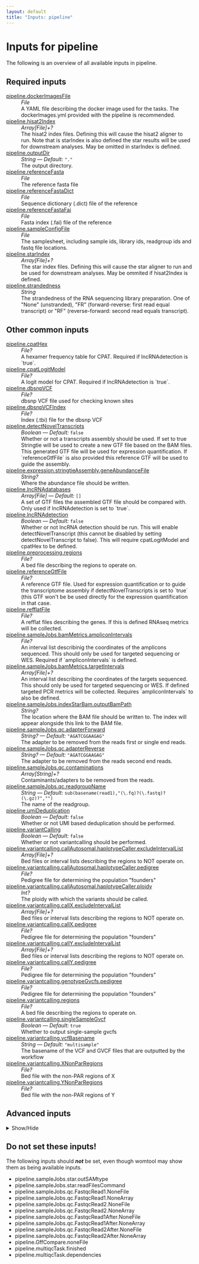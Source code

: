 ```yaml
---
layout: default
title: "Inputs: pipeline"
---
```


# Inputs for pipeline

The following is an overview of all available inputs in
pipeline.


## Required inputs
<dl>
<dt id="pipeline.dockerImagesFile"><a href="#pipeline.dockerImagesFile">pipeline.dockerImagesFile</a></dt>
<dd>
    <i>File </i><br />
    A YAML file describing the docker image used for the tasks. The dockerImages.yml provided with the pipeline is recommended.
</dd>
<dt id="pipeline.hisat2Index"><a href="#pipeline.hisat2Index">pipeline.hisat2Index</a></dt>
<dd>
    <i>Array[File]+? </i><br />
    The hisat2 index files. Defining this will cause the hisat2 aligner to run. Note that is starIndex is also defined the star results will be used for downstream analyses. May be omitted in starIndex is defined.
</dd>
<dt id="pipeline.outputDir"><a href="#pipeline.outputDir">pipeline.outputDir</a></dt>
<dd>
    <i>String </i><i>&mdash; Default:</i> <code>"."</code><br />
    The output directory.
</dd>
<dt id="pipeline.referenceFasta"><a href="#pipeline.referenceFasta">pipeline.referenceFasta</a></dt>
<dd>
    <i>File </i><br />
    The reference fasta file
</dd>
<dt id="pipeline.referenceFastaDict"><a href="#pipeline.referenceFastaDict">pipeline.referenceFastaDict</a></dt>
<dd>
    <i>File </i><br />
    Sequence dictionary (.dict) file of the reference
</dd>
<dt id="pipeline.referenceFastaFai"><a href="#pipeline.referenceFastaFai">pipeline.referenceFastaFai</a></dt>
<dd>
    <i>File </i><br />
    Fasta index (.fai) file of the reference
</dd>
<dt id="pipeline.sampleConfigFile"><a href="#pipeline.sampleConfigFile">pipeline.sampleConfigFile</a></dt>
<dd>
    <i>File </i><br />
    The samplesheet, including sample ids, library ids, readgroup ids and fastq file locations.
</dd>
<dt id="pipeline.starIndex"><a href="#pipeline.starIndex">pipeline.starIndex</a></dt>
<dd>
    <i>Array[File]+? </i><br />
    The star index files. Defining this will cause the star aligner to run and be used for downstream analyses. May be ommited if hisat2Index is defined.
</dd>
<dt id="pipeline.strandedness"><a href="#pipeline.strandedness">pipeline.strandedness</a></dt>
<dd>
    <i>String </i><br />
    The strandedness of the RNA sequencing library preparation. One of "None" (unstranded), "FR" (forward-reverse: first read equal transcript) or "RF" (reverse-forward: second read equals transcript).
</dd>
</dl>

## Other common inputs
<dl>
<dt id="pipeline.cpatHex"><a href="#pipeline.cpatHex">pipeline.cpatHex</a></dt>
<dd>
    <i>File? </i><br />
    A hexamer frequency table for CPAT. Required if lncRNAdetection is `true`.
</dd>
<dt id="pipeline.cpatLogitModel"><a href="#pipeline.cpatLogitModel">pipeline.cpatLogitModel</a></dt>
<dd>
    <i>File? </i><br />
    A logit model for CPAT. Required if lncRNAdetection is `true`.
</dd>
<dt id="pipeline.dbsnpVCF"><a href="#pipeline.dbsnpVCF">pipeline.dbsnpVCF</a></dt>
<dd>
    <i>File? </i><br />
    dbsnp VCF file used for checking known sites
</dd>
<dt id="pipeline.dbsnpVCFIndex"><a href="#pipeline.dbsnpVCFIndex">pipeline.dbsnpVCFIndex</a></dt>
<dd>
    <i>File? </i><br />
    Index (.tbi) file for the dbsnp VCF
</dd>
<dt id="pipeline.detectNovelTranscripts"><a href="#pipeline.detectNovelTranscripts">pipeline.detectNovelTranscripts</a></dt>
<dd>
    <i>Boolean </i><i>&mdash; Default:</i> <code>false</code><br />
    Whether or not a transcripts assembly should be used. If set to true Stringtie will be used to create a new GTF file based on the BAM files. This generated GTF file will be used for expression quantification. If `referenceGtfFile` is also provided this reference GTF will be used to guide the assembly.
</dd>
<dt id="pipeline.expression.stringtieAssembly.geneAbundanceFile"><a href="#pipeline.expression.stringtieAssembly.geneAbundanceFile">pipeline.expression.stringtieAssembly.geneAbundanceFile</a></dt>
<dd>
    <i>String? </i><br />
    Where the abundance file should be written.
</dd>
<dt id="pipeline.lncRNAdatabases"><a href="#pipeline.lncRNAdatabases">pipeline.lncRNAdatabases</a></dt>
<dd>
    <i>Array[File] </i><i>&mdash; Default:</i> <code>[]</code><br />
    A set of GTF files the assembled GTF file should be compared with. Only used if lncRNAdetection is set to `true`.
</dd>
<dt id="pipeline.lncRNAdetection"><a href="#pipeline.lncRNAdetection">pipeline.lncRNAdetection</a></dt>
<dd>
    <i>Boolean </i><i>&mdash; Default:</i> <code>false</code><br />
    Whether or not lncRNA detection should be run. This will enable detectNovelTranscript (this cannot be disabled by setting detectNovelTranscript to false). This will require cpatLogitModel and cpatHex to be defined.
</dd>
<dt id="pipeline.preprocessing.regions"><a href="#pipeline.preprocessing.regions">pipeline.preprocessing.regions</a></dt>
<dd>
    <i>File? </i><br />
    A bed file describing the regions to operate on.
</dd>
<dt id="pipeline.referenceGtfFile"><a href="#pipeline.referenceGtfFile">pipeline.referenceGtfFile</a></dt>
<dd>
    <i>File? </i><br />
    A reference GTF file. Used for expression quantification or to guide the transcriptome assembly if detectNovelTranscripts is set to `true` (this GTF won't be be used directly for the expression quantification in that case.
</dd>
<dt id="pipeline.refflatFile"><a href="#pipeline.refflatFile">pipeline.refflatFile</a></dt>
<dd>
    <i>File? </i><br />
    A refflat files describing the genes. If this is defined RNAseq metrics will be collected.
</dd>
<dt id="pipeline.sampleJobs.bamMetrics.ampliconIntervals"><a href="#pipeline.sampleJobs.bamMetrics.ampliconIntervals">pipeline.sampleJobs.bamMetrics.ampliconIntervals</a></dt>
<dd>
    <i>File? </i><br />
    An interval list describinig the coordinates of the amplicons sequenced. This should only be used for targeted sequencing or WES. Required if `ampliconIntervals` is defined.
</dd>
<dt id="pipeline.sampleJobs.bamMetrics.targetIntervals"><a href="#pipeline.sampleJobs.bamMetrics.targetIntervals">pipeline.sampleJobs.bamMetrics.targetIntervals</a></dt>
<dd>
    <i>Array[File]+? </i><br />
    An interval list describing the coordinates of the targets sequenced. This should only be used for targeted sequencing or WES. If defined targeted PCR metrics will be collected. Requires `ampliconIntervals` to also be defined.
</dd>
<dt id="pipeline.sampleJobs.indexStarBam.outputBamPath"><a href="#pipeline.sampleJobs.indexStarBam.outputBamPath">pipeline.sampleJobs.indexStarBam.outputBamPath</a></dt>
<dd>
    <i>String? </i><br />
    The location where the BAM file should be written to. The index will appear alongside this link to the BAM file.
</dd>
<dt id="pipeline.sampleJobs.qc.adapterForward"><a href="#pipeline.sampleJobs.qc.adapterForward">pipeline.sampleJobs.qc.adapterForward</a></dt>
<dd>
    <i>String? </i><i>&mdash; Default:</i> <code>"AGATCGGAAGAG"</code><br />
    The adapter to be removed from the reads first or single end reads.
</dd>
<dt id="pipeline.sampleJobs.qc.adapterReverse"><a href="#pipeline.sampleJobs.qc.adapterReverse">pipeline.sampleJobs.qc.adapterReverse</a></dt>
<dd>
    <i>String? </i><i>&mdash; Default:</i> <code>"AGATCGGAAGAG"</code><br />
    The adapter to be removed from the reads second end reads.
</dd>
<dt id="pipeline.sampleJobs.qc.contaminations"><a href="#pipeline.sampleJobs.qc.contaminations">pipeline.sampleJobs.qc.contaminations</a></dt>
<dd>
    <i>Array[String]+? </i><br />
    Contaminants/adapters to be removed from the reads.
</dd>
<dt id="pipeline.sampleJobs.qc.readgroupName"><a href="#pipeline.sampleJobs.qc.readgroupName">pipeline.sampleJobs.qc.readgroupName</a></dt>
<dd>
    <i>String </i><i>&mdash; Default:</i> <code>sub(basename(read1),"(\.fq)?(\.fastq)?(\.gz)?","")</code><br />
    The name of the readgroup.
</dd>
<dt id="pipeline.umiDeduplication"><a href="#pipeline.umiDeduplication">pipeline.umiDeduplication</a></dt>
<dd>
    <i>Boolean </i><i>&mdash; Default:</i> <code>false</code><br />
    Whether or not UMI based deduplication should be performed.
</dd>
<dt id="pipeline.variantCalling"><a href="#pipeline.variantCalling">pipeline.variantCalling</a></dt>
<dd>
    <i>Boolean </i><i>&mdash; Default:</i> <code>false</code><br />
    Whether or not variantcalling should be performed.
</dd>
<dt id="pipeline.variantcalling.callAutosomal.haplotypeCaller.excludeIntervalList"><a href="#pipeline.variantcalling.callAutosomal.haplotypeCaller.excludeIntervalList">pipeline.variantcalling.callAutosomal.haplotypeCaller.excludeIntervalList</a></dt>
<dd>
    <i>Array[File]+? </i><br />
    Bed files or interval lists describing the regions to NOT operate on.
</dd>
<dt id="pipeline.variantcalling.callAutosomal.haplotypeCaller.pedigree"><a href="#pipeline.variantcalling.callAutosomal.haplotypeCaller.pedigree">pipeline.variantcalling.callAutosomal.haplotypeCaller.pedigree</a></dt>
<dd>
    <i>File? </i><br />
    Pedigree file for determining the population "founders"
</dd>
<dt id="pipeline.variantcalling.callAutosomal.haplotypeCaller.ploidy"><a href="#pipeline.variantcalling.callAutosomal.haplotypeCaller.ploidy">pipeline.variantcalling.callAutosomal.haplotypeCaller.ploidy</a></dt>
<dd>
    <i>Int? </i><br />
    The ploidy with which the variants should be called.
</dd>
<dt id="pipeline.variantcalling.callX.excludeIntervalList"><a href="#pipeline.variantcalling.callX.excludeIntervalList">pipeline.variantcalling.callX.excludeIntervalList</a></dt>
<dd>
    <i>Array[File]+? </i><br />
    Bed files or interval lists describing the regions to NOT operate on.
</dd>
<dt id="pipeline.variantcalling.callX.pedigree"><a href="#pipeline.variantcalling.callX.pedigree">pipeline.variantcalling.callX.pedigree</a></dt>
<dd>
    <i>File? </i><br />
    Pedigree file for determining the population "founders"
</dd>
<dt id="pipeline.variantcalling.callY.excludeIntervalList"><a href="#pipeline.variantcalling.callY.excludeIntervalList">pipeline.variantcalling.callY.excludeIntervalList</a></dt>
<dd>
    <i>Array[File]+? </i><br />
    Bed files or interval lists describing the regions to NOT operate on.
</dd>
<dt id="pipeline.variantcalling.callY.pedigree"><a href="#pipeline.variantcalling.callY.pedigree">pipeline.variantcalling.callY.pedigree</a></dt>
<dd>
    <i>File? </i><br />
    Pedigree file for determining the population "founders"
</dd>
<dt id="pipeline.variantcalling.genotypeGvcfs.pedigree"><a href="#pipeline.variantcalling.genotypeGvcfs.pedigree">pipeline.variantcalling.genotypeGvcfs.pedigree</a></dt>
<dd>
    <i>File? </i><br />
    Pedigree file for determining the population "founders"
</dd>
<dt id="pipeline.variantcalling.regions"><a href="#pipeline.variantcalling.regions">pipeline.variantcalling.regions</a></dt>
<dd>
    <i>File? </i><br />
    A bed file describing the regions to operate on.
</dd>
<dt id="pipeline.variantcalling.singleSampleGvcf"><a href="#pipeline.variantcalling.singleSampleGvcf">pipeline.variantcalling.singleSampleGvcf</a></dt>
<dd>
    <i>Boolean </i><i>&mdash; Default:</i> <code>true</code><br />
    Whether to output single-sample gvcfs
</dd>
<dt id="pipeline.variantcalling.vcfBasename"><a href="#pipeline.variantcalling.vcfBasename">pipeline.variantcalling.vcfBasename</a></dt>
<dd>
    <i>String </i><i>&mdash; Default:</i> <code>"multisample"</code><br />
    The basename of the VCF and GVCF files that are outputted by the workflow
</dd>
<dt id="pipeline.variantcalling.XNonParRegions"><a href="#pipeline.variantcalling.XNonParRegions">pipeline.variantcalling.XNonParRegions</a></dt>
<dd>
    <i>File? </i><br />
    Bed file with the non-PAR regions of X
</dd>
<dt id="pipeline.variantcalling.YNonParRegions"><a href="#pipeline.variantcalling.YNonParRegions">pipeline.variantcalling.YNonParRegions</a></dt>
<dd>
    <i>File? </i><br />
    Bed file with the non-PAR regions of Y
</dd>
</dl>

## Advanced inputs
<details>
<summary> Show/Hide </summary>
<dl>
<dt id="pipeline.ConvertDockerTagsFile.dockerImage"><a href="#pipeline.ConvertDockerTagsFile.dockerImage">pipeline.ConvertDockerTagsFile.dockerImage</a></dt>
<dd>
    <i>String </i><i>&mdash; Default:</i> <code>"quay.io/biocontainers/biowdl-input-converter:0.2.1--py_0"</code><br />
    The docker image used for this task. Changing this may result in errors which the developers may choose not to address.
</dd>
<dt id="pipeline.ConvertSampleConfig.checkFileMd5sums"><a href="#pipeline.ConvertSampleConfig.checkFileMd5sums">pipeline.ConvertSampleConfig.checkFileMd5sums</a></dt>
<dd>
    <i>Boolean </i><i>&mdash; Default:</i> <code>false</code><br />
    Whether or not the MD5 sums of the files mentioned in the samplesheet should be checked.
</dd>
<dt id="pipeline.ConvertSampleConfig.dockerImage"><a href="#pipeline.ConvertSampleConfig.dockerImage">pipeline.ConvertSampleConfig.dockerImage</a></dt>
<dd>
    <i>String </i><i>&mdash; Default:</i> <code>"quay.io/biocontainers/biowdl-input-converter:0.2.1--py_0"</code><br />
    The docker image used for this task. Changing this may result in errors which the developers may choose not to address.
</dd>
<dt id="pipeline.ConvertSampleConfig.old"><a href="#pipeline.ConvertSampleConfig.old">pipeline.ConvertSampleConfig.old</a></dt>
<dd>
    <i>Boolean </i><i>&mdash; Default:</i> <code>false</code><br />
    Whether or not the old samplesheet format should be used.
</dd>
<dt id="pipeline.ConvertSampleConfig.skipFileCheck"><a href="#pipeline.ConvertSampleConfig.skipFileCheck">pipeline.ConvertSampleConfig.skipFileCheck</a></dt>
<dd>
    <i>Boolean </i><i>&mdash; Default:</i> <code>true</code><br />
    Whether or not the existance of the files mentioned in the samplesheet should be checked.
</dd>
<dt id="pipeline.CPAT.startCodons"><a href="#pipeline.CPAT.startCodons">pipeline.CPAT.startCodons</a></dt>
<dd>
    <i>Array[String]? </i><br />
    Equivalent to CPAT's `--start` option.
</dd>
<dt id="pipeline.CPAT.stopCodons"><a href="#pipeline.CPAT.stopCodons">pipeline.CPAT.stopCodons</a></dt>
<dd>
    <i>Array[String]? </i><br />
    Equivalent to CPAT's `--stop` option.
</dd>
<dt id="pipeline.expression.additionalAttributes"><a href="#pipeline.expression.additionalAttributes">pipeline.expression.additionalAttributes</a></dt>
<dd>
    <i>Array[String]+? </i><br />
    Additional attributes which should be taken from the GTF used for quantification and added to the merged expression value tables.
</dd>
<dt id="pipeline.expression.htSeqCount.additionalAttributes"><a href="#pipeline.expression.htSeqCount.additionalAttributes">pipeline.expression.htSeqCount.additionalAttributes</a></dt>
<dd>
    <i>Array[String] </i><i>&mdash; Default:</i> <code>[]</code><br />
    Equivalent to the --additional-attr option of htseq-count.
</dd>
<dt id="pipeline.expression.htSeqCount.featureType"><a href="#pipeline.expression.htSeqCount.featureType">pipeline.expression.htSeqCount.featureType</a></dt>
<dd>
    <i>String? </i><br />
    Equivalent to the --type option of htseq-count.
</dd>
<dt id="pipeline.expression.htSeqCount.format"><a href="#pipeline.expression.htSeqCount.format">pipeline.expression.htSeqCount.format</a></dt>
<dd>
    <i>String </i><i>&mdash; Default:</i> <code>"bam"</code><br />
    Equivalent to the -f option of htseq-count.
</dd>
<dt id="pipeline.expression.htSeqCount.idattr"><a href="#pipeline.expression.htSeqCount.idattr">pipeline.expression.htSeqCount.idattr</a></dt>
<dd>
    <i>String? </i><br />
    Equivalent to the --idattr option of htseq-count.
</dd>
<dt id="pipeline.expression.htSeqCount.memory"><a href="#pipeline.expression.htSeqCount.memory">pipeline.expression.htSeqCount.memory</a></dt>
<dd>
    <i>String </i><i>&mdash; Default:</i> <code>"40G"</code><br />
    The amount of memory the job requires in GB.
</dd>
<dt id="pipeline.expression.htSeqCount.order"><a href="#pipeline.expression.htSeqCount.order">pipeline.expression.htSeqCount.order</a></dt>
<dd>
    <i>String </i><i>&mdash; Default:</i> <code>"pos"</code><br />
    Equivalent to the -r option of htseq-count.
</dd>
<dt id="pipeline.expression.mergedHTSeqFragmentsPerGenes.featureAttribute"><a href="#pipeline.expression.mergedHTSeqFragmentsPerGenes.featureAttribute">pipeline.expression.mergedHTSeqFragmentsPerGenes.featureAttribute</a></dt>
<dd>
    <i>String? </i><br />
    Equivalent to the -F option of collect-columns.
</dd>
<dt id="pipeline.expression.mergedHTSeqFragmentsPerGenes.featureColumn"><a href="#pipeline.expression.mergedHTSeqFragmentsPerGenes.featureColumn">pipeline.expression.mergedHTSeqFragmentsPerGenes.featureColumn</a></dt>
<dd>
    <i>Int? </i><br />
    Equivalent to the -f option of collect-columns.
</dd>
<dt id="pipeline.expression.mergedHTSeqFragmentsPerGenes.header"><a href="#pipeline.expression.mergedHTSeqFragmentsPerGenes.header">pipeline.expression.mergedHTSeqFragmentsPerGenes.header</a></dt>
<dd>
    <i>Boolean </i><i>&mdash; Default:</i> <code>false</code><br />
    Equivalent to the -H flag of collect-columns.
</dd>
<dt id="pipeline.expression.mergedHTSeqFragmentsPerGenes.separator"><a href="#pipeline.expression.mergedHTSeqFragmentsPerGenes.separator">pipeline.expression.mergedHTSeqFragmentsPerGenes.separator</a></dt>
<dd>
    <i>Int? </i><br />
    Equivalent to the -s option of collect-columns.
</dd>
<dt id="pipeline.expression.mergedHTSeqFragmentsPerGenes.valueColumn"><a href="#pipeline.expression.mergedHTSeqFragmentsPerGenes.valueColumn">pipeline.expression.mergedHTSeqFragmentsPerGenes.valueColumn</a></dt>
<dd>
    <i>Int? </i><br />
    Equivalent to the -c option of collect-columns.
</dd>
<dt id="pipeline.expression.mergedStringtieFPKMs.featureAttribute"><a href="#pipeline.expression.mergedStringtieFPKMs.featureAttribute">pipeline.expression.mergedStringtieFPKMs.featureAttribute</a></dt>
<dd>
    <i>String? </i><br />
    Equivalent to the -F option of collect-columns.
</dd>
<dt id="pipeline.expression.mergedStringtieFPKMs.featureColumn"><a href="#pipeline.expression.mergedStringtieFPKMs.featureColumn">pipeline.expression.mergedStringtieFPKMs.featureColumn</a></dt>
<dd>
    <i>Int? </i><br />
    Equivalent to the -f option of collect-columns.
</dd>
<dt id="pipeline.expression.mergedStringtieFPKMs.separator"><a href="#pipeline.expression.mergedStringtieFPKMs.separator">pipeline.expression.mergedStringtieFPKMs.separator</a></dt>
<dd>
    <i>Int? </i><br />
    Equivalent to the -s option of collect-columns.
</dd>
<dt id="pipeline.expression.mergedStringtieTPMs.featureAttribute"><a href="#pipeline.expression.mergedStringtieTPMs.featureAttribute">pipeline.expression.mergedStringtieTPMs.featureAttribute</a></dt>
<dd>
    <i>String? </i><br />
    Equivalent to the -F option of collect-columns.
</dd>
<dt id="pipeline.expression.mergedStringtieTPMs.featureColumn"><a href="#pipeline.expression.mergedStringtieTPMs.featureColumn">pipeline.expression.mergedStringtieTPMs.featureColumn</a></dt>
<dd>
    <i>Int? </i><br />
    Equivalent to the -f option of collect-columns.
</dd>
<dt id="pipeline.expression.mergedStringtieTPMs.separator"><a href="#pipeline.expression.mergedStringtieTPMs.separator">pipeline.expression.mergedStringtieTPMs.separator</a></dt>
<dd>
    <i>Int? </i><br />
    Equivalent to the -s option of collect-columns.
</dd>
<dt id="pipeline.expression.mergeStringtieGtf.keepMergedTranscriptsWithRetainedIntrons"><a href="#pipeline.expression.mergeStringtieGtf.keepMergedTranscriptsWithRetainedIntrons">pipeline.expression.mergeStringtieGtf.keepMergedTranscriptsWithRetainedIntrons</a></dt>
<dd>
    <i>Boolean </i><i>&mdash; Default:</i> <code>false</code><br />
    Equivalent to the -i flag of 'stringtie --merge'.
</dd>
<dt id="pipeline.expression.mergeStringtieGtf.label"><a href="#pipeline.expression.mergeStringtieGtf.label">pipeline.expression.mergeStringtieGtf.label</a></dt>
<dd>
    <i>String? </i><br />
    Equivalent to the -l option of 'stringtie --merge'.
</dd>
<dt id="pipeline.expression.mergeStringtieGtf.memory"><a href="#pipeline.expression.mergeStringtieGtf.memory">pipeline.expression.mergeStringtieGtf.memory</a></dt>
<dd>
    <i>String </i><i>&mdash; Default:</i> <code>"10G"</code><br />
    The amount of memory needed for this task in GB.
</dd>
<dt id="pipeline.expression.mergeStringtieGtf.minimumCoverage"><a href="#pipeline.expression.mergeStringtieGtf.minimumCoverage">pipeline.expression.mergeStringtieGtf.minimumCoverage</a></dt>
<dd>
    <i>Float? </i><br />
    Equivalent to the -c option of 'stringtie --merge'.
</dd>
<dt id="pipeline.expression.mergeStringtieGtf.minimumFPKM"><a href="#pipeline.expression.mergeStringtieGtf.minimumFPKM">pipeline.expression.mergeStringtieGtf.minimumFPKM</a></dt>
<dd>
    <i>Float? </i><br />
    Equivalent to the -F option of 'stringtie --merge'.
</dd>
<dt id="pipeline.expression.mergeStringtieGtf.minimumIsoformFraction"><a href="#pipeline.expression.mergeStringtieGtf.minimumIsoformFraction">pipeline.expression.mergeStringtieGtf.minimumIsoformFraction</a></dt>
<dd>
    <i>Float? </i><br />
    Equivalent to the -f option of 'stringtie --merge'.
</dd>
<dt id="pipeline.expression.mergeStringtieGtf.minimumLength"><a href="#pipeline.expression.mergeStringtieGtf.minimumLength">pipeline.expression.mergeStringtieGtf.minimumLength</a></dt>
<dd>
    <i>Int? </i><br />
    Equivalent to the -m option of 'stringtie --merge'.
</dd>
<dt id="pipeline.expression.mergeStringtieGtf.minimumTPM"><a href="#pipeline.expression.mergeStringtieGtf.minimumTPM">pipeline.expression.mergeStringtieGtf.minimumTPM</a></dt>
<dd>
    <i>Float? </i><br />
    Equivalent to the -T option of 'stringtie --merge'.
</dd>
<dt id="pipeline.expression.stringtie.memory"><a href="#pipeline.expression.stringtie.memory">pipeline.expression.stringtie.memory</a></dt>
<dd>
    <i>String </i><i>&mdash; Default:</i> <code>"10G"</code><br />
    The amount of memory needed for this task in GB.
</dd>
<dt id="pipeline.expression.stringtie.threads"><a href="#pipeline.expression.stringtie.threads">pipeline.expression.stringtie.threads</a></dt>
<dd>
    <i>Int </i><i>&mdash; Default:</i> <code>1</code><br />
    The number of threads to use.
</dd>
<dt id="pipeline.expression.stringtieAssembly.memory"><a href="#pipeline.expression.stringtieAssembly.memory">pipeline.expression.stringtieAssembly.memory</a></dt>
<dd>
    <i>String </i><i>&mdash; Default:</i> <code>"10G"</code><br />
    The amount of memory needed for this task in GB.
</dd>
<dt id="pipeline.expression.stringtieAssembly.threads"><a href="#pipeline.expression.stringtieAssembly.threads">pipeline.expression.stringtieAssembly.threads</a></dt>
<dd>
    <i>Int </i><i>&mdash; Default:</i> <code>1</code><br />
    The number of threads to use.
</dd>
<dt id="pipeline.GffCompare.A"><a href="#pipeline.GffCompare.A">pipeline.GffCompare.A</a></dt>
<dd>
    <i>Boolean </i><i>&mdash; Default:</i> <code>false</code><br />
    Equivalent to gffcompare's `-A` flag.
</dd>
<dt id="pipeline.GffCompare.C"><a href="#pipeline.GffCompare.C">pipeline.GffCompare.C</a></dt>
<dd>
    <i>Boolean </i><i>&mdash; Default:</i> <code>false</code><br />
    Equivalent to gffcompare's `-C` flag.
</dd>
<dt id="pipeline.GffCompare.debugMode"><a href="#pipeline.GffCompare.debugMode">pipeline.GffCompare.debugMode</a></dt>
<dd>
    <i>Boolean </i><i>&mdash; Default:</i> <code>false</code><br />
    Equivalent to gffcompare's `-D` flag.
</dd>
<dt id="pipeline.GffCompare.discardSingleExonReferenceTranscripts"><a href="#pipeline.GffCompare.discardSingleExonReferenceTranscripts">pipeline.GffCompare.discardSingleExonReferenceTranscripts</a></dt>
<dd>
    <i>Boolean </i><i>&mdash; Default:</i> <code>false</code><br />
    Equivalent to gffcompare's `-N` flag.
</dd>
<dt id="pipeline.GffCompare.discardSingleExonTransfragsAndReferenceTranscripts"><a href="#pipeline.GffCompare.discardSingleExonTransfragsAndReferenceTranscripts">pipeline.GffCompare.discardSingleExonTransfragsAndReferenceTranscripts</a></dt>
<dd>
    <i>Boolean </i><i>&mdash; Default:</i> <code>false</code><br />
    Equivalent to gffcompare's `-M` flag.
</dd>
<dt id="pipeline.GffCompare.genomeSequences"><a href="#pipeline.GffCompare.genomeSequences">pipeline.GffCompare.genomeSequences</a></dt>
<dd>
    <i>File? </i><br />
    Equivalent to gffcompare's `-s` option.
</dd>
<dt id="pipeline.GffCompare.inputGtfList"><a href="#pipeline.GffCompare.inputGtfList">pipeline.GffCompare.inputGtfList</a></dt>
<dd>
    <i>File? </i><br />
    Equivalent to gffcompare's `-i` option.
</dd>
<dt id="pipeline.GffCompare.K"><a href="#pipeline.GffCompare.K">pipeline.GffCompare.K</a></dt>
<dd>
    <i>Boolean </i><i>&mdash; Default:</i> <code>false</code><br />
    Equivalent to gffcompare's `-K` flag.
</dd>
<dt id="pipeline.GffCompare.maxDistanceFreeEndsTerminalExons"><a href="#pipeline.GffCompare.maxDistanceFreeEndsTerminalExons">pipeline.GffCompare.maxDistanceFreeEndsTerminalExons</a></dt>
<dd>
    <i>Int? </i><br />
    Equivalent to gffcompare's `-e` option.
</dd>
<dt id="pipeline.GffCompare.maxDistanceGroupingTranscriptStartSites"><a href="#pipeline.GffCompare.maxDistanceGroupingTranscriptStartSites">pipeline.GffCompare.maxDistanceGroupingTranscriptStartSites</a></dt>
<dd>
    <i>Int? </i><br />
    Equivalent to gffcompare's `-d` option.
</dd>
<dt id="pipeline.GffCompare.namePrefix"><a href="#pipeline.GffCompare.namePrefix">pipeline.GffCompare.namePrefix</a></dt>
<dd>
    <i>String? </i><br />
    Equivalent to gffcompare's `-p` option.
</dd>
<dt id="pipeline.GffCompare.noTmap"><a href="#pipeline.GffCompare.noTmap">pipeline.GffCompare.noTmap</a></dt>
<dd>
    <i>Boolean </i><i>&mdash; Default:</i> <code>false</code><br />
    Equivalent to gffcompare's `-T` flag.
</dd>
<dt id="pipeline.GffCompare.outPrefix"><a href="#pipeline.GffCompare.outPrefix">pipeline.GffCompare.outPrefix</a></dt>
<dd>
    <i>String </i><i>&mdash; Default:</i> <code>"gffcmp"</code><br />
    The prefix for the output.
</dd>
<dt id="pipeline.GffCompare.precisionCorrection"><a href="#pipeline.GffCompare.precisionCorrection">pipeline.GffCompare.precisionCorrection</a></dt>
<dd>
    <i>Boolean </i><i>&mdash; Default:</i> <code>false</code><br />
    Equivalent to gffcompare's `-Q` flag.
</dd>
<dt id="pipeline.GffCompare.snCorrection"><a href="#pipeline.GffCompare.snCorrection">pipeline.GffCompare.snCorrection</a></dt>
<dd>
    <i>Boolean </i><i>&mdash; Default:</i> <code>false</code><br />
    Equivalent to gffcompare's `-R` flag.
</dd>
<dt id="pipeline.GffCompare.verbose"><a href="#pipeline.GffCompare.verbose">pipeline.GffCompare.verbose</a></dt>
<dd>
    <i>Boolean </i><i>&mdash; Default:</i> <code>false</code><br />
    Equivalent to gffcompare's `-V` flag.
</dd>
<dt id="pipeline.GffCompare.X"><a href="#pipeline.GffCompare.X">pipeline.GffCompare.X</a></dt>
<dd>
    <i>Boolean </i><i>&mdash; Default:</i> <code>false</code><br />
    Equivalent to gffcompare's `-X` flag.
</dd>
<dt id="pipeline.gffread.CDSFastaPath"><a href="#pipeline.gffread.CDSFastaPath">pipeline.gffread.CDSFastaPath</a></dt>
<dd>
    <i>String? </i><br />
    The location the CDS fasta should be written to.
</dd>
<dt id="pipeline.gffread.filteredGffPath"><a href="#pipeline.gffread.filteredGffPath">pipeline.gffread.filteredGffPath</a></dt>
<dd>
    <i>String? </i><br />
    The location the filtered GFF should be written to.
</dd>
<dt id="pipeline.gffread.outputGtfFormat"><a href="#pipeline.gffread.outputGtfFormat">pipeline.gffread.outputGtfFormat</a></dt>
<dd>
    <i>Boolean </i><i>&mdash; Default:</i> <code>false</code><br />
    Equivalent to gffread's `-T` flag.
</dd>
<dt id="pipeline.gffread.proteinFastaPath"><a href="#pipeline.gffread.proteinFastaPath">pipeline.gffread.proteinFastaPath</a></dt>
<dd>
    <i>String? </i><br />
    The location the protein fasta should be written to.
</dd>
<dt id="pipeline.multiqcTask.clConfig"><a href="#pipeline.multiqcTask.clConfig">pipeline.multiqcTask.clConfig</a></dt>
<dd>
    <i>String? </i><br />
    Equivalent to MultiQC's `--cl-config` option.
</dd>
<dt id="pipeline.multiqcTask.comment"><a href="#pipeline.multiqcTask.comment">pipeline.multiqcTask.comment</a></dt>
<dd>
    <i>String? </i><br />
    Equivalent to MultiQC's `--comment` option.
</dd>
<dt id="pipeline.multiqcTask.config"><a href="#pipeline.multiqcTask.config">pipeline.multiqcTask.config</a></dt>
<dd>
    <i>File? </i><br />
    Equivalent to MultiQC's `--config` option.
</dd>
<dt id="pipeline.multiqcTask.dataDir"><a href="#pipeline.multiqcTask.dataDir">pipeline.multiqcTask.dataDir</a></dt>
<dd>
    <i>Boolean </i><i>&mdash; Default:</i> <code>false</code><br />
    Equivalent to MultiQC's `--data-dir` flag.
</dd>
<dt id="pipeline.multiqcTask.dataFormat"><a href="#pipeline.multiqcTask.dataFormat">pipeline.multiqcTask.dataFormat</a></dt>
<dd>
    <i>String? </i><br />
    Equivalent to MultiQC's `--data-format` option.
</dd>
<dt id="pipeline.multiqcTask.dirs"><a href="#pipeline.multiqcTask.dirs">pipeline.multiqcTask.dirs</a></dt>
<dd>
    <i>Boolean </i><i>&mdash; Default:</i> <code>false</code><br />
    Equivalent to MultiQC's `--dirs` flag.
</dd>
<dt id="pipeline.multiqcTask.dirsDepth"><a href="#pipeline.multiqcTask.dirsDepth">pipeline.multiqcTask.dirsDepth</a></dt>
<dd>
    <i>Int? </i><br />
    Equivalent to MultiQC's `--dirs-depth` option.
</dd>
<dt id="pipeline.multiqcTask.exclude"><a href="#pipeline.multiqcTask.exclude">pipeline.multiqcTask.exclude</a></dt>
<dd>
    <i>Array[String]+? </i><br />
    Equivalent to MultiQC's `--exclude` option.
</dd>
<dt id="pipeline.multiqcTask.export"><a href="#pipeline.multiqcTask.export">pipeline.multiqcTask.export</a></dt>
<dd>
    <i>Boolean </i><i>&mdash; Default:</i> <code>false</code><br />
    Equivalent to MultiQC's `--export` flag.
</dd>
<dt id="pipeline.multiqcTask.fileList"><a href="#pipeline.multiqcTask.fileList">pipeline.multiqcTask.fileList</a></dt>
<dd>
    <i>File? </i><br />
    Equivalent to MultiQC's `--file-list` option.
</dd>
<dt id="pipeline.multiqcTask.fileName"><a href="#pipeline.multiqcTask.fileName">pipeline.multiqcTask.fileName</a></dt>
<dd>
    <i>String? </i><br />
    Equivalent to MultiQC's `--filename` option.
</dd>
<dt id="pipeline.multiqcTask.flat"><a href="#pipeline.multiqcTask.flat">pipeline.multiqcTask.flat</a></dt>
<dd>
    <i>Boolean </i><i>&mdash; Default:</i> <code>false</code><br />
    Equivalent to MultiQC's `--flat` flag.
</dd>
<dt id="pipeline.multiqcTask.force"><a href="#pipeline.multiqcTask.force">pipeline.multiqcTask.force</a></dt>
<dd>
    <i>Boolean </i><i>&mdash; Default:</i> <code>false</code><br />
    Equivalent to MultiQC's `--force` flag.
</dd>
<dt id="pipeline.multiqcTask.fullNames"><a href="#pipeline.multiqcTask.fullNames">pipeline.multiqcTask.fullNames</a></dt>
<dd>
    <i>Boolean </i><i>&mdash; Default:</i> <code>false</code><br />
    Equivalent to MultiQC's `--fullnames` flag.
</dd>
<dt id="pipeline.multiqcTask.ignore"><a href="#pipeline.multiqcTask.ignore">pipeline.multiqcTask.ignore</a></dt>
<dd>
    <i>String? </i><br />
    Equivalent to MultiQC's `--ignore` option.
</dd>
<dt id="pipeline.multiqcTask.ignoreSamples"><a href="#pipeline.multiqcTask.ignoreSamples">pipeline.multiqcTask.ignoreSamples</a></dt>
<dd>
    <i>String? </i><br />
    Equivalent to MultiQC's `--ignore-samples` option.
</dd>
<dt id="pipeline.multiqcTask.ignoreSymlinks"><a href="#pipeline.multiqcTask.ignoreSymlinks">pipeline.multiqcTask.ignoreSymlinks</a></dt>
<dd>
    <i>Boolean </i><i>&mdash; Default:</i> <code>false</code><br />
    Equivalent to MultiQC's `--ignore-symlinks` flag.
</dd>
<dt id="pipeline.multiqcTask.interactive"><a href="#pipeline.multiqcTask.interactive">pipeline.multiqcTask.interactive</a></dt>
<dd>
    <i>Boolean </i><i>&mdash; Default:</i> <code>true</code><br />
    Equivalent to MultiQC's `--interactive` flag.
</dd>
<dt id="pipeline.multiqcTask.lint"><a href="#pipeline.multiqcTask.lint">pipeline.multiqcTask.lint</a></dt>
<dd>
    <i>Boolean </i><i>&mdash; Default:</i> <code>false</code><br />
    Equivalent to MultiQC's `--lint` flag.
</dd>
<dt id="pipeline.multiqcTask.megaQCUpload"><a href="#pipeline.multiqcTask.megaQCUpload">pipeline.multiqcTask.megaQCUpload</a></dt>
<dd>
    <i>Boolean </i><i>&mdash; Default:</i> <code>false</code><br />
    Opposite to MultiQC's `--no-megaqc-upload` flag.
</dd>
<dt id="pipeline.multiqcTask.memory"><a href="#pipeline.multiqcTask.memory">pipeline.multiqcTask.memory</a></dt>
<dd>
    <i>String </i><i>&mdash; Default:</i> <code>"4G"</code><br />
    The amount of memory this job will use.
</dd>
<dt id="pipeline.multiqcTask.module"><a href="#pipeline.multiqcTask.module">pipeline.multiqcTask.module</a></dt>
<dd>
    <i>Array[String]+? </i><br />
    Equivalent to MultiQC's `--module` option.
</dd>
<dt id="pipeline.multiqcTask.noDataDir"><a href="#pipeline.multiqcTask.noDataDir">pipeline.multiqcTask.noDataDir</a></dt>
<dd>
    <i>Boolean </i><i>&mdash; Default:</i> <code>false</code><br />
    Equivalent to MultiQC's `--no-data-dir` flag.
</dd>
<dt id="pipeline.multiqcTask.pdf"><a href="#pipeline.multiqcTask.pdf">pipeline.multiqcTask.pdf</a></dt>
<dd>
    <i>Boolean </i><i>&mdash; Default:</i> <code>false</code><br />
    Equivalent to MultiQC's `--pdf` flag.
</dd>
<dt id="pipeline.multiqcTask.sampleNames"><a href="#pipeline.multiqcTask.sampleNames">pipeline.multiqcTask.sampleNames</a></dt>
<dd>
    <i>File? </i><br />
    Equivalent to MultiQC's `--sample-names` option.
</dd>
<dt id="pipeline.multiqcTask.tag"><a href="#pipeline.multiqcTask.tag">pipeline.multiqcTask.tag</a></dt>
<dd>
    <i>String? </i><br />
    Equivalent to MultiQC's `--tag` option.
</dd>
<dt id="pipeline.multiqcTask.template"><a href="#pipeline.multiqcTask.template">pipeline.multiqcTask.template</a></dt>
<dd>
    <i>String? </i><br />
    Equivalent to MultiQC's `--template` option.
</dd>
<dt id="pipeline.multiqcTask.title"><a href="#pipeline.multiqcTask.title">pipeline.multiqcTask.title</a></dt>
<dd>
    <i>String? </i><br />
    Equivalent to MultiQC's `--title` option.
</dd>
<dt id="pipeline.multiqcTask.zipDataDir"><a href="#pipeline.multiqcTask.zipDataDir">pipeline.multiqcTask.zipDataDir</a></dt>
<dd>
    <i>Boolean </i><i>&mdash; Default:</i> <code>false</code><br />
    Equivalent to MultiQC's `--zip-data-dir` flag.
</dd>
<dt id="pipeline.preprocessing.applyBqsr.javaXmx"><a href="#pipeline.preprocessing.applyBqsr.javaXmx">pipeline.preprocessing.applyBqsr.javaXmx</a></dt>
<dd>
    <i>String </i><i>&mdash; Default:</i> <code>"4G"</code><br />
    The maximum memory available to the program. Should be lower than `memory` to accommodate JVM overhead.
</dd>
<dt id="pipeline.preprocessing.applyBqsr.memory"><a href="#pipeline.preprocessing.applyBqsr.memory">pipeline.preprocessing.applyBqsr.memory</a></dt>
<dd>
    <i>String </i><i>&mdash; Default:</i> <code>"12G"</code><br />
    The amount of memory this job will use.
</dd>
<dt id="pipeline.preprocessing.baseRecalibrator.javaXmx"><a href="#pipeline.preprocessing.baseRecalibrator.javaXmx">pipeline.preprocessing.baseRecalibrator.javaXmx</a></dt>
<dd>
    <i>String </i><i>&mdash; Default:</i> <code>"4G"</code><br />
    The maximum memory available to the program. Should be lower than `memory` to accommodate JVM overhead.
</dd>
<dt id="pipeline.preprocessing.baseRecalibrator.knownIndelsSitesVCFIndexes"><a href="#pipeline.preprocessing.baseRecalibrator.knownIndelsSitesVCFIndexes">pipeline.preprocessing.baseRecalibrator.knownIndelsSitesVCFIndexes</a></dt>
<dd>
    <i>Array[File] </i><i>&mdash; Default:</i> <code>[]</code><br />
    The indexed for the known variant VCFs.
</dd>
<dt id="pipeline.preprocessing.baseRecalibrator.knownIndelsSitesVCFs"><a href="#pipeline.preprocessing.baseRecalibrator.knownIndelsSitesVCFs">pipeline.preprocessing.baseRecalibrator.knownIndelsSitesVCFs</a></dt>
<dd>
    <i>Array[File] </i><i>&mdash; Default:</i> <code>[]</code><br />
    VCF files with known indels.
</dd>
<dt id="pipeline.preprocessing.baseRecalibrator.memory"><a href="#pipeline.preprocessing.baseRecalibrator.memory">pipeline.preprocessing.baseRecalibrator.memory</a></dt>
<dd>
    <i>String </i><i>&mdash; Default:</i> <code>"12G"</code><br />
    The amount of memory this job will use.
</dd>
<dt id="pipeline.preprocessing.gatherBamFiles.javaXmx"><a href="#pipeline.preprocessing.gatherBamFiles.javaXmx">pipeline.preprocessing.gatherBamFiles.javaXmx</a></dt>
<dd>
    <i>String </i><i>&mdash; Default:</i> <code>"4G"</code><br />
    The maximum memory available to the program. Should be lower than `memory` to accommodate JVM overhead.
</dd>
<dt id="pipeline.preprocessing.gatherBamFiles.memory"><a href="#pipeline.preprocessing.gatherBamFiles.memory">pipeline.preprocessing.gatherBamFiles.memory</a></dt>
<dd>
    <i>String </i><i>&mdash; Default:</i> <code>"12G"</code><br />
    The amount of memory this job will use.
</dd>
<dt id="pipeline.preprocessing.gatherBqsr.javaXmx"><a href="#pipeline.preprocessing.gatherBqsr.javaXmx">pipeline.preprocessing.gatherBqsr.javaXmx</a></dt>
<dd>
    <i>String </i><i>&mdash; Default:</i> <code>"4G"</code><br />
    The maximum memory available to the program. Should be lower than `memory` to accommodate JVM overhead.
</dd>
<dt id="pipeline.preprocessing.gatherBqsr.memory"><a href="#pipeline.preprocessing.gatherBqsr.memory">pipeline.preprocessing.gatherBqsr.memory</a></dt>
<dd>
    <i>String </i><i>&mdash; Default:</i> <code>"12G"</code><br />
    The amount of memory this job will use.
</dd>
<dt id="pipeline.preprocessing.scatterList.bamFile"><a href="#pipeline.preprocessing.scatterList.bamFile">pipeline.preprocessing.scatterList.bamFile</a></dt>
<dd>
    <i>File? </i><br />
    Equivalent to biopet scatterregions' `--bamfile` option.
</dd>
<dt id="pipeline.preprocessing.scatterList.bamIndex"><a href="#pipeline.preprocessing.scatterList.bamIndex">pipeline.preprocessing.scatterList.bamIndex</a></dt>
<dd>
    <i>File? </i><br />
    The index for the bamfile given through bamFile.
</dd>
<dt id="pipeline.preprocessing.scatterList.javaXmx"><a href="#pipeline.preprocessing.scatterList.javaXmx">pipeline.preprocessing.scatterList.javaXmx</a></dt>
<dd>
    <i>String </i><i>&mdash; Default:</i> <code>"8G"</code><br />
    The maximum memory available to the program. Should be lower than `memory` to accommodate JVM overhead.
</dd>
<dt id="pipeline.preprocessing.scatterList.memory"><a href="#pipeline.preprocessing.scatterList.memory">pipeline.preprocessing.scatterList.memory</a></dt>
<dd>
    <i>String </i><i>&mdash; Default:</i> <code>"24G"</code><br />
    The amount of memory this job will use.
</dd>
<dt id="pipeline.preprocessing.scatterSize"><a href="#pipeline.preprocessing.scatterSize">pipeline.preprocessing.scatterSize</a></dt>
<dd>
    <i>Int </i><i>&mdash; Default:</i> <code>1000000000</code><br />
    The size of the scattered regions in bases. Scattering is used to speed up certain processes. The genome will be sseperated into multiple chunks (scatters) which will be processed in their own job, allowing for parallel processing. Higher values will result in a lower number of jobs. The optimal value here will depend on the available resources.
</dd>
<dt id="pipeline.preprocessing.splitNCigarReads.javaXmx"><a href="#pipeline.preprocessing.splitNCigarReads.javaXmx">pipeline.preprocessing.splitNCigarReads.javaXmx</a></dt>
<dd>
    <i>String </i><i>&mdash; Default:</i> <code>"4G"</code><br />
    The maximum memory available to the program. Should be lower than `memory` to accommodate JVM overhead.
</dd>
<dt id="pipeline.preprocessing.splitNCigarReads.memory"><a href="#pipeline.preprocessing.splitNCigarReads.memory">pipeline.preprocessing.splitNCigarReads.memory</a></dt>
<dd>
    <i>String </i><i>&mdash; Default:</i> <code>"16G"</code><br />
    The amount of memory this job will use.
</dd>
<dt id="pipeline.runMultiQC"><a href="#pipeline.runMultiQC">pipeline.runMultiQC</a></dt>
<dd>
    <i>Boolean </i><i>&mdash; Default:</i> <code>outputDir != "."</code><br />
    Whether or not MultiQC should be run.
</dd>
<dt id="pipeline.sampleJobs.bamMetrics.ampliconIntervalsLists.javaXmx"><a href="#pipeline.sampleJobs.bamMetrics.ampliconIntervalsLists.javaXmx">pipeline.sampleJobs.bamMetrics.ampliconIntervalsLists.javaXmx</a></dt>
<dd>
    <i>String </i><i>&mdash; Default:</i> <code>"4G"</code><br />
    The maximum memory available to the program. Should be lower than `memory` to accommodate JVM overhead.
</dd>
<dt id="pipeline.sampleJobs.bamMetrics.ampliconIntervalsLists.memory"><a href="#pipeline.sampleJobs.bamMetrics.ampliconIntervalsLists.memory">pipeline.sampleJobs.bamMetrics.ampliconIntervalsLists.memory</a></dt>
<dd>
    <i>String </i><i>&mdash; Default:</i> <code>"12G"</code><br />
    The amount of memory this job will use.
</dd>
<dt id="pipeline.sampleJobs.bamMetrics.picardMetrics.collectAlignmentSummaryMetrics"><a href="#pipeline.sampleJobs.bamMetrics.picardMetrics.collectAlignmentSummaryMetrics">pipeline.sampleJobs.bamMetrics.picardMetrics.collectAlignmentSummaryMetrics</a></dt>
<dd>
    <i>Boolean </i><i>&mdash; Default:</i> <code>true</code><br />
    Equivalent to the `PROGRAM=CollectAlignmentSummaryMetrics` argument.
</dd>
<dt id="pipeline.sampleJobs.bamMetrics.picardMetrics.collectBaseDistributionByCycle"><a href="#pipeline.sampleJobs.bamMetrics.picardMetrics.collectBaseDistributionByCycle">pipeline.sampleJobs.bamMetrics.picardMetrics.collectBaseDistributionByCycle</a></dt>
<dd>
    <i>Boolean </i><i>&mdash; Default:</i> <code>true</code><br />
    Equivalent to the `PROGRAM=CollectBaseDistributionByCycle` argument.
</dd>
<dt id="pipeline.sampleJobs.bamMetrics.picardMetrics.collectGcBiasMetrics"><a href="#pipeline.sampleJobs.bamMetrics.picardMetrics.collectGcBiasMetrics">pipeline.sampleJobs.bamMetrics.picardMetrics.collectGcBiasMetrics</a></dt>
<dd>
    <i>Boolean </i><i>&mdash; Default:</i> <code>true</code><br />
    Equivalent to the `PROGRAM=CollectGcBiasMetrics` argument.
</dd>
<dt id="pipeline.sampleJobs.bamMetrics.picardMetrics.collectInsertSizeMetrics"><a href="#pipeline.sampleJobs.bamMetrics.picardMetrics.collectInsertSizeMetrics">pipeline.sampleJobs.bamMetrics.picardMetrics.collectInsertSizeMetrics</a></dt>
<dd>
    <i>Boolean </i><i>&mdash; Default:</i> <code>true</code><br />
    Equivalent to the `PROGRAM=CollectInsertSizeMetrics` argument.
</dd>
<dt id="pipeline.sampleJobs.bamMetrics.picardMetrics.collectQualityYieldMetrics"><a href="#pipeline.sampleJobs.bamMetrics.picardMetrics.collectQualityYieldMetrics">pipeline.sampleJobs.bamMetrics.picardMetrics.collectQualityYieldMetrics</a></dt>
<dd>
    <i>Boolean </i><i>&mdash; Default:</i> <code>true</code><br />
    Equivalent to the `PROGRAM=CollectQualityYieldMetrics` argument.
</dd>
<dt id="pipeline.sampleJobs.bamMetrics.picardMetrics.collectSequencingArtifactMetrics"><a href="#pipeline.sampleJobs.bamMetrics.picardMetrics.collectSequencingArtifactMetrics">pipeline.sampleJobs.bamMetrics.picardMetrics.collectSequencingArtifactMetrics</a></dt>
<dd>
    <i>Boolean </i><i>&mdash; Default:</i> <code>true</code><br />
    Equivalent to the `PROGRAM=CollectSequencingArtifactMetrics` argument.
</dd>
<dt id="pipeline.sampleJobs.bamMetrics.picardMetrics.javaXmx"><a href="#pipeline.sampleJobs.bamMetrics.picardMetrics.javaXmx">pipeline.sampleJobs.bamMetrics.picardMetrics.javaXmx</a></dt>
<dd>
    <i>String </i><i>&mdash; Default:</i> <code>"8G"</code><br />
    The maximum memory available to the program. Should be lower than `memory` to accommodate JVM overhead.
</dd>
<dt id="pipeline.sampleJobs.bamMetrics.picardMetrics.meanQualityByCycle"><a href="#pipeline.sampleJobs.bamMetrics.picardMetrics.meanQualityByCycle">pipeline.sampleJobs.bamMetrics.picardMetrics.meanQualityByCycle</a></dt>
<dd>
    <i>Boolean </i><i>&mdash; Default:</i> <code>true</code><br />
    Equivalent to the `PROGRAM=MeanQualityByCycle` argument.
</dd>
<dt id="pipeline.sampleJobs.bamMetrics.picardMetrics.memory"><a href="#pipeline.sampleJobs.bamMetrics.picardMetrics.memory">pipeline.sampleJobs.bamMetrics.picardMetrics.memory</a></dt>
<dd>
    <i>String </i><i>&mdash; Default:</i> <code>"32G"</code><br />
    The amount of memory this job will use.
</dd>
<dt id="pipeline.sampleJobs.bamMetrics.picardMetrics.qualityScoreDistribution"><a href="#pipeline.sampleJobs.bamMetrics.picardMetrics.qualityScoreDistribution">pipeline.sampleJobs.bamMetrics.picardMetrics.qualityScoreDistribution</a></dt>
<dd>
    <i>Boolean </i><i>&mdash; Default:</i> <code>true</code><br />
    Equivalent to the `PROGRAM=QualityScoreDistribution` argument.
</dd>
<dt id="pipeline.sampleJobs.bamMetrics.rnaSeqMetrics.javaXmx"><a href="#pipeline.sampleJobs.bamMetrics.rnaSeqMetrics.javaXmx">pipeline.sampleJobs.bamMetrics.rnaSeqMetrics.javaXmx</a></dt>
<dd>
    <i>String </i><i>&mdash; Default:</i> <code>"8G"</code><br />
    The maximum memory available to the program. Should be lower than `memory` to accommodate JVM overhead.
</dd>
<dt id="pipeline.sampleJobs.bamMetrics.rnaSeqMetrics.memory"><a href="#pipeline.sampleJobs.bamMetrics.rnaSeqMetrics.memory">pipeline.sampleJobs.bamMetrics.rnaSeqMetrics.memory</a></dt>
<dd>
    <i>String </i><i>&mdash; Default:</i> <code>"32G"</code><br />
    The amount of memory this job will use.
</dd>
<dt id="pipeline.sampleJobs.bamMetrics.targetIntervalsLists.javaXmx"><a href="#pipeline.sampleJobs.bamMetrics.targetIntervalsLists.javaXmx">pipeline.sampleJobs.bamMetrics.targetIntervalsLists.javaXmx</a></dt>
<dd>
    <i>String </i><i>&mdash; Default:</i> <code>"4G"</code><br />
    The maximum memory available to the program. Should be lower than `memory` to accommodate JVM overhead.
</dd>
<dt id="pipeline.sampleJobs.bamMetrics.targetIntervalsLists.memory"><a href="#pipeline.sampleJobs.bamMetrics.targetIntervalsLists.memory">pipeline.sampleJobs.bamMetrics.targetIntervalsLists.memory</a></dt>
<dd>
    <i>String </i><i>&mdash; Default:</i> <code>"12G"</code><br />
    The amount of memory this job will use.
</dd>
<dt id="pipeline.sampleJobs.bamMetrics.targetMetrics.javaXmx"><a href="#pipeline.sampleJobs.bamMetrics.targetMetrics.javaXmx">pipeline.sampleJobs.bamMetrics.targetMetrics.javaXmx</a></dt>
<dd>
    <i>String </i><i>&mdash; Default:</i> <code>"4G"</code><br />
    The maximum memory available to the program. Should be lower than `memory` to accommodate JVM overhead.
</dd>
<dt id="pipeline.sampleJobs.bamMetrics.targetMetrics.memory"><a href="#pipeline.sampleJobs.bamMetrics.targetMetrics.memory">pipeline.sampleJobs.bamMetrics.targetMetrics.memory</a></dt>
<dd>
    <i>String </i><i>&mdash; Default:</i> <code>"12G"</code><br />
    The amount of memory this job will use.
</dd>
<dt id="pipeline.sampleJobs.hisat2.downstreamTranscriptomeAssembly"><a href="#pipeline.sampleJobs.hisat2.downstreamTranscriptomeAssembly">pipeline.sampleJobs.hisat2.downstreamTranscriptomeAssembly</a></dt>
<dd>
    <i>Boolean </i><i>&mdash; Default:</i> <code>true</code><br />
    Equivalent to hisat2's `--dta` flag.
</dd>
<dt id="pipeline.sampleJobs.hisat2.memory"><a href="#pipeline.sampleJobs.hisat2.memory">pipeline.sampleJobs.hisat2.memory</a></dt>
<dd>
    <i>String </i><i>&mdash; Default:</i> <code>"48G"</code><br />
    The amount of memory this job will use.
</dd>
<dt id="pipeline.sampleJobs.hisat2.threads"><a href="#pipeline.sampleJobs.hisat2.threads">pipeline.sampleJobs.hisat2.threads</a></dt>
<dd>
    <i>Int </i><i>&mdash; Default:</i> <code>1</code><br />
    The number of threads to use.
</dd>
<dt id="pipeline.sampleJobs.indexStarBam.dockerImage"><a href="#pipeline.sampleJobs.indexStarBam.dockerImage">pipeline.sampleJobs.indexStarBam.dockerImage</a></dt>
<dd>
    <i>String </i><i>&mdash; Default:</i> <code>"quay.io/biocontainers/samtools:1.8--h46bd0b3_5"</code><br />
    The docker image used for this task. Changing this may result in errors which the developers may choose not to address.
</dd>
<dt id="pipeline.sampleJobs.markDuplicates.javaXmx"><a href="#pipeline.sampleJobs.markDuplicates.javaXmx">pipeline.sampleJobs.markDuplicates.javaXmx</a></dt>
<dd>
    <i>String </i><i>&mdash; Default:</i> <code>"8G"</code><br />
    The maximum memory available to the program. Should be lower than `memory` to accommodate JVM overhead.
</dd>
<dt id="pipeline.sampleJobs.markDuplicates.memory"><a href="#pipeline.sampleJobs.markDuplicates.memory">pipeline.sampleJobs.markDuplicates.memory</a></dt>
<dd>
    <i>String </i><i>&mdash; Default:</i> <code>"24G"</code><br />
    The amount of memory this job will use.
</dd>
<dt id="pipeline.sampleJobs.markDuplicates.read_name_regex"><a href="#pipeline.sampleJobs.markDuplicates.read_name_regex">pipeline.sampleJobs.markDuplicates.read_name_regex</a></dt>
<dd>
    <i>String? </i><br />
    Equivalent to the `READ_NAME_REGEX` option of MarkDuplicates.
</dd>
<dt id="pipeline.sampleJobs.platform"><a href="#pipeline.sampleJobs.platform">pipeline.sampleJobs.platform</a></dt>
<dd>
    <i>String </i><i>&mdash; Default:</i> <code>"illumina"</code><br />
    The platform used for sequencing.
</dd>
<dt id="pipeline.sampleJobs.qc.Cutadapt.bwa"><a href="#pipeline.sampleJobs.qc.Cutadapt.bwa">pipeline.sampleJobs.qc.Cutadapt.bwa</a></dt>
<dd>
    <i>Boolean? </i><br />
    Equivalent to cutadapt's --bwa flag.
</dd>
<dt id="pipeline.sampleJobs.qc.Cutadapt.colorspace"><a href="#pipeline.sampleJobs.qc.Cutadapt.colorspace">pipeline.sampleJobs.qc.Cutadapt.colorspace</a></dt>
<dd>
    <i>Boolean? </i><br />
    Equivalent to cutadapt's --colorspace flag.
</dd>
<dt id="pipeline.sampleJobs.qc.Cutadapt.cores"><a href="#pipeline.sampleJobs.qc.Cutadapt.cores">pipeline.sampleJobs.qc.Cutadapt.cores</a></dt>
<dd>
    <i>Int </i><i>&mdash; Default:</i> <code>1</code><br />
    The number of cores to use.
</dd>
<dt id="pipeline.sampleJobs.qc.Cutadapt.cut"><a href="#pipeline.sampleJobs.qc.Cutadapt.cut">pipeline.sampleJobs.qc.Cutadapt.cut</a></dt>
<dd>
    <i>Int? </i><br />
    Equivalent to cutadapt's --cut option.
</dd>
<dt id="pipeline.sampleJobs.qc.Cutadapt.discardTrimmed"><a href="#pipeline.sampleJobs.qc.Cutadapt.discardTrimmed">pipeline.sampleJobs.qc.Cutadapt.discardTrimmed</a></dt>
<dd>
    <i>Boolean? </i><br />
    Equivalent to cutadapt's --quality-cutoff option.
</dd>
<dt id="pipeline.sampleJobs.qc.Cutadapt.discardUntrimmed"><a href="#pipeline.sampleJobs.qc.Cutadapt.discardUntrimmed">pipeline.sampleJobs.qc.Cutadapt.discardUntrimmed</a></dt>
<dd>
    <i>Boolean? </i><br />
    Equivalent to cutadapt's --discard-untrimmed option.
</dd>
<dt id="pipeline.sampleJobs.qc.Cutadapt.doubleEncode"><a href="#pipeline.sampleJobs.qc.Cutadapt.doubleEncode">pipeline.sampleJobs.qc.Cutadapt.doubleEncode</a></dt>
<dd>
    <i>Boolean? </i><br />
    Equivalent to cutadapt's --double-encode flag.
</dd>
<dt id="pipeline.sampleJobs.qc.Cutadapt.errorRate"><a href="#pipeline.sampleJobs.qc.Cutadapt.errorRate">pipeline.sampleJobs.qc.Cutadapt.errorRate</a></dt>
<dd>
    <i>Float? </i><br />
    Equivalent to cutadapt's --error-rate option.
</dd>
<dt id="pipeline.sampleJobs.qc.Cutadapt.front"><a href="#pipeline.sampleJobs.qc.Cutadapt.front">pipeline.sampleJobs.qc.Cutadapt.front</a></dt>
<dd>
    <i>Array[String] </i><i>&mdash; Default:</i> <code>[]</code><br />
    A list of 5' ligated adapter sequences to be cut from the given first or single end fastq file.
</dd>
<dt id="pipeline.sampleJobs.qc.Cutadapt.frontRead2"><a href="#pipeline.sampleJobs.qc.Cutadapt.frontRead2">pipeline.sampleJobs.qc.Cutadapt.frontRead2</a></dt>
<dd>
    <i>Array[String] </i><i>&mdash; Default:</i> <code>[]</code><br />
    A list of 5' ligated adapter sequences to be cut from the given second end fastq file.
</dd>
<dt id="pipeline.sampleJobs.qc.Cutadapt.infoFilePath"><a href="#pipeline.sampleJobs.qc.Cutadapt.infoFilePath">pipeline.sampleJobs.qc.Cutadapt.infoFilePath</a></dt>
<dd>
    <i>String? </i><br />
    Equivalent to cutadapt's --info-file option.
</dd>
<dt id="pipeline.sampleJobs.qc.Cutadapt.interleaved"><a href="#pipeline.sampleJobs.qc.Cutadapt.interleaved">pipeline.sampleJobs.qc.Cutadapt.interleaved</a></dt>
<dd>
    <i>Boolean? </i><br />
    Equivalent to cutadapt's --interleaved flag.
</dd>
<dt id="pipeline.sampleJobs.qc.Cutadapt.length"><a href="#pipeline.sampleJobs.qc.Cutadapt.length">pipeline.sampleJobs.qc.Cutadapt.length</a></dt>
<dd>
    <i>Int? </i><br />
    Equivalent to cutadapt's --length option.
</dd>
<dt id="pipeline.sampleJobs.qc.Cutadapt.lengthTag"><a href="#pipeline.sampleJobs.qc.Cutadapt.lengthTag">pipeline.sampleJobs.qc.Cutadapt.lengthTag</a></dt>
<dd>
    <i>String? </i><br />
    Equivalent to cutadapt's --length-tag option.
</dd>
<dt id="pipeline.sampleJobs.qc.Cutadapt.maq"><a href="#pipeline.sampleJobs.qc.Cutadapt.maq">pipeline.sampleJobs.qc.Cutadapt.maq</a></dt>
<dd>
    <i>Boolean? </i><br />
    Equivalent to cutadapt's --maq flag.
</dd>
<dt id="pipeline.sampleJobs.qc.Cutadapt.maskAdapter"><a href="#pipeline.sampleJobs.qc.Cutadapt.maskAdapter">pipeline.sampleJobs.qc.Cutadapt.maskAdapter</a></dt>
<dd>
    <i>Boolean? </i><br />
    Equivalent to cutadapt's --mask-adapter flag.
</dd>
<dt id="pipeline.sampleJobs.qc.Cutadapt.matchReadWildcards"><a href="#pipeline.sampleJobs.qc.Cutadapt.matchReadWildcards">pipeline.sampleJobs.qc.Cutadapt.matchReadWildcards</a></dt>
<dd>
    <i>Boolean? </i><br />
    Equivalent to cutadapt's --match-read-wildcards flag.
</dd>
<dt id="pipeline.sampleJobs.qc.Cutadapt.maximumLength"><a href="#pipeline.sampleJobs.qc.Cutadapt.maximumLength">pipeline.sampleJobs.qc.Cutadapt.maximumLength</a></dt>
<dd>
    <i>Int? </i><br />
    Equivalent to cutadapt's --maximum-length option.
</dd>
<dt id="pipeline.sampleJobs.qc.Cutadapt.maxN"><a href="#pipeline.sampleJobs.qc.Cutadapt.maxN">pipeline.sampleJobs.qc.Cutadapt.maxN</a></dt>
<dd>
    <i>Int? </i><br />
    Equivalent to cutadapt's --max-n option.
</dd>
<dt id="pipeline.sampleJobs.qc.Cutadapt.memory"><a href="#pipeline.sampleJobs.qc.Cutadapt.memory">pipeline.sampleJobs.qc.Cutadapt.memory</a></dt>
<dd>
    <i>String </i><i>&mdash; Default:</i> <code>"4G"</code><br />
    The amount of memory this job will use.
</dd>
<dt id="pipeline.sampleJobs.qc.Cutadapt.minimumLength"><a href="#pipeline.sampleJobs.qc.Cutadapt.minimumLength">pipeline.sampleJobs.qc.Cutadapt.minimumLength</a></dt>
<dd>
    <i>Int? </i><i>&mdash; Default:</i> <code>2</code><br />
    Equivalent to cutadapt's --minimum-length option.
</dd>
<dt id="pipeline.sampleJobs.qc.Cutadapt.nextseqTrim"><a href="#pipeline.sampleJobs.qc.Cutadapt.nextseqTrim">pipeline.sampleJobs.qc.Cutadapt.nextseqTrim</a></dt>
<dd>
    <i>String? </i><br />
    Equivalent to cutadapt's --nextseq-trim option.
</dd>
<dt id="pipeline.sampleJobs.qc.Cutadapt.noIndels"><a href="#pipeline.sampleJobs.qc.Cutadapt.noIndels">pipeline.sampleJobs.qc.Cutadapt.noIndels</a></dt>
<dd>
    <i>Boolean? </i><br />
    Equivalent to cutadapt's --no-indels flag.
</dd>
<dt id="pipeline.sampleJobs.qc.Cutadapt.noMatchAdapterWildcards"><a href="#pipeline.sampleJobs.qc.Cutadapt.noMatchAdapterWildcards">pipeline.sampleJobs.qc.Cutadapt.noMatchAdapterWildcards</a></dt>
<dd>
    <i>Boolean? </i><br />
    Equivalent to cutadapt's --no-match-adapter-wildcards flag.
</dd>
<dt id="pipeline.sampleJobs.qc.Cutadapt.noTrim"><a href="#pipeline.sampleJobs.qc.Cutadapt.noTrim">pipeline.sampleJobs.qc.Cutadapt.noTrim</a></dt>
<dd>
    <i>Boolean? </i><br />
    Equivalent to cutadapt's --no-trim flag.
</dd>
<dt id="pipeline.sampleJobs.qc.Cutadapt.noZeroCap"><a href="#pipeline.sampleJobs.qc.Cutadapt.noZeroCap">pipeline.sampleJobs.qc.Cutadapt.noZeroCap</a></dt>
<dd>
    <i>Boolean? </i><br />
    Equivalent to cutadapt's --no-zero-cap flag.
</dd>
<dt id="pipeline.sampleJobs.qc.Cutadapt.overlap"><a href="#pipeline.sampleJobs.qc.Cutadapt.overlap">pipeline.sampleJobs.qc.Cutadapt.overlap</a></dt>
<dd>
    <i>Int? </i><br />
    Equivalent to cutadapt's --overlap option.
</dd>
<dt id="pipeline.sampleJobs.qc.Cutadapt.pairFilter"><a href="#pipeline.sampleJobs.qc.Cutadapt.pairFilter">pipeline.sampleJobs.qc.Cutadapt.pairFilter</a></dt>
<dd>
    <i>String? </i><br />
    Equivalent to cutadapt's --pair-filter option.
</dd>
<dt id="pipeline.sampleJobs.qc.Cutadapt.prefix"><a href="#pipeline.sampleJobs.qc.Cutadapt.prefix">pipeline.sampleJobs.qc.Cutadapt.prefix</a></dt>
<dd>
    <i>String? </i><br />
    Equivalent to cutadapt's --prefix option.
</dd>
<dt id="pipeline.sampleJobs.qc.Cutadapt.qualityBase"><a href="#pipeline.sampleJobs.qc.Cutadapt.qualityBase">pipeline.sampleJobs.qc.Cutadapt.qualityBase</a></dt>
<dd>
    <i>Int? </i><br />
    Equivalent to cutadapt's --quality-base option.
</dd>
<dt id="pipeline.sampleJobs.qc.Cutadapt.qualityCutoff"><a href="#pipeline.sampleJobs.qc.Cutadapt.qualityCutoff">pipeline.sampleJobs.qc.Cutadapt.qualityCutoff</a></dt>
<dd>
    <i>String? </i><br />
    Equivalent to cutadapt's --quality-cutoff option.
</dd>
<dt id="pipeline.sampleJobs.qc.Cutadapt.restFilePath"><a href="#pipeline.sampleJobs.qc.Cutadapt.restFilePath">pipeline.sampleJobs.qc.Cutadapt.restFilePath</a></dt>
<dd>
    <i>String? </i><br />
    Equivalent to cutadapt's --rest-file option.
</dd>
<dt id="pipeline.sampleJobs.qc.Cutadapt.stripF3"><a href="#pipeline.sampleJobs.qc.Cutadapt.stripF3">pipeline.sampleJobs.qc.Cutadapt.stripF3</a></dt>
<dd>
    <i>Boolean? </i><br />
    Equivalent to cutadapt's --strip-f3 flag.
</dd>
<dt id="pipeline.sampleJobs.qc.Cutadapt.stripSuffix"><a href="#pipeline.sampleJobs.qc.Cutadapt.stripSuffix">pipeline.sampleJobs.qc.Cutadapt.stripSuffix</a></dt>
<dd>
    <i>String? </i><br />
    Equivalent to cutadapt's --strip-suffix option.
</dd>
<dt id="pipeline.sampleJobs.qc.Cutadapt.suffix"><a href="#pipeline.sampleJobs.qc.Cutadapt.suffix">pipeline.sampleJobs.qc.Cutadapt.suffix</a></dt>
<dd>
    <i>String? </i><br />
    Equivalent to cutadapt's --suffix option.
</dd>
<dt id="pipeline.sampleJobs.qc.Cutadapt.times"><a href="#pipeline.sampleJobs.qc.Cutadapt.times">pipeline.sampleJobs.qc.Cutadapt.times</a></dt>
<dd>
    <i>Int? </i><br />
    Equivalent to cutadapt's --times option.
</dd>
<dt id="pipeline.sampleJobs.qc.Cutadapt.tooLongOutputPath"><a href="#pipeline.sampleJobs.qc.Cutadapt.tooLongOutputPath">pipeline.sampleJobs.qc.Cutadapt.tooLongOutputPath</a></dt>
<dd>
    <i>String? </i><br />
    Equivalent to cutadapt's --too-long-output option.
</dd>
<dt id="pipeline.sampleJobs.qc.Cutadapt.tooLongPairedOutputPath"><a href="#pipeline.sampleJobs.qc.Cutadapt.tooLongPairedOutputPath">pipeline.sampleJobs.qc.Cutadapt.tooLongPairedOutputPath</a></dt>
<dd>
    <i>String? </i><br />
    Equivalent to cutadapt's --too-long-paired-output option.
</dd>
<dt id="pipeline.sampleJobs.qc.Cutadapt.tooShortOutputPath"><a href="#pipeline.sampleJobs.qc.Cutadapt.tooShortOutputPath">pipeline.sampleJobs.qc.Cutadapt.tooShortOutputPath</a></dt>
<dd>
    <i>String? </i><br />
    Equivalent to cutadapt's --too-short-output option.
</dd>
<dt id="pipeline.sampleJobs.qc.Cutadapt.tooShortPairedOutputPath"><a href="#pipeline.sampleJobs.qc.Cutadapt.tooShortPairedOutputPath">pipeline.sampleJobs.qc.Cutadapt.tooShortPairedOutputPath</a></dt>
<dd>
    <i>String? </i><br />
    Equivalent to cutadapt's --too-short-paired-output option.
</dd>
<dt id="pipeline.sampleJobs.qc.Cutadapt.trimN"><a href="#pipeline.sampleJobs.qc.Cutadapt.trimN">pipeline.sampleJobs.qc.Cutadapt.trimN</a></dt>
<dd>
    <i>Boolean? </i><br />
    Equivalent to cutadapt's --trim-n flag.
</dd>
<dt id="pipeline.sampleJobs.qc.Cutadapt.untrimmedOutputPath"><a href="#pipeline.sampleJobs.qc.Cutadapt.untrimmedOutputPath">pipeline.sampleJobs.qc.Cutadapt.untrimmedOutputPath</a></dt>
<dd>
    <i>String? </i><br />
    Equivalent to cutadapt's --untrimmed-output option.
</dd>
<dt id="pipeline.sampleJobs.qc.Cutadapt.untrimmedPairedOutputPath"><a href="#pipeline.sampleJobs.qc.Cutadapt.untrimmedPairedOutputPath">pipeline.sampleJobs.qc.Cutadapt.untrimmedPairedOutputPath</a></dt>
<dd>
    <i>String? </i><br />
    Equivalent to cutadapt's --untrimmed-paired-output option.
</dd>
<dt id="pipeline.sampleJobs.qc.Cutadapt.wildcardFilePath"><a href="#pipeline.sampleJobs.qc.Cutadapt.wildcardFilePath">pipeline.sampleJobs.qc.Cutadapt.wildcardFilePath</a></dt>
<dd>
    <i>String? </i><br />
    Equivalent to cutadapt's --wildcard-file option.
</dd>
<dt id="pipeline.sampleJobs.qc.Cutadapt.Z"><a href="#pipeline.sampleJobs.qc.Cutadapt.Z">pipeline.sampleJobs.qc.Cutadapt.Z</a></dt>
<dd>
    <i>Boolean </i><i>&mdash; Default:</i> <code>true</code><br />
    Equivalent to cutadapt's -Z flag.
</dd>
<dt id="pipeline.sampleJobs.qc.Cutadapt.zeroCap"><a href="#pipeline.sampleJobs.qc.Cutadapt.zeroCap">pipeline.sampleJobs.qc.Cutadapt.zeroCap</a></dt>
<dd>
    <i>Boolean? </i><br />
    Equivalent to cutadapt's --zero-cap flag.
</dd>
<dt id="pipeline.sampleJobs.qc.FastqcRead1.adapters"><a href="#pipeline.sampleJobs.qc.FastqcRead1.adapters">pipeline.sampleJobs.qc.FastqcRead1.adapters</a></dt>
<dd>
    <i>File? </i><br />
    Equivalent to fastqc's --adapters option.
</dd>
<dt id="pipeline.sampleJobs.qc.FastqcRead1.casava"><a href="#pipeline.sampleJobs.qc.FastqcRead1.casava">pipeline.sampleJobs.qc.FastqcRead1.casava</a></dt>
<dd>
    <i>Boolean </i><i>&mdash; Default:</i> <code>false</code><br />
    Equivalent to fastqc's --casava flag.
</dd>
<dt id="pipeline.sampleJobs.qc.FastqcRead1.contaminants"><a href="#pipeline.sampleJobs.qc.FastqcRead1.contaminants">pipeline.sampleJobs.qc.FastqcRead1.contaminants</a></dt>
<dd>
    <i>File? </i><br />
    Equivalent to fastqc's --contaminants option.
</dd>
<dt id="pipeline.sampleJobs.qc.FastqcRead1.dir"><a href="#pipeline.sampleJobs.qc.FastqcRead1.dir">pipeline.sampleJobs.qc.FastqcRead1.dir</a></dt>
<dd>
    <i>String? </i><br />
    Equivalent to fastqc's --dir option.
</dd>
<dt id="pipeline.sampleJobs.qc.FastqcRead1.extract"><a href="#pipeline.sampleJobs.qc.FastqcRead1.extract">pipeline.sampleJobs.qc.FastqcRead1.extract</a></dt>
<dd>
    <i>Boolean </i><i>&mdash; Default:</i> <code>false</code><br />
    Equivalent to fastqc's --extract flag.
</dd>
<dt id="pipeline.sampleJobs.qc.FastqcRead1.format"><a href="#pipeline.sampleJobs.qc.FastqcRead1.format">pipeline.sampleJobs.qc.FastqcRead1.format</a></dt>
<dd>
    <i>String? </i><br />
    Equivalent to fastqc's --format option.
</dd>
<dt id="pipeline.sampleJobs.qc.FastqcRead1.kmers"><a href="#pipeline.sampleJobs.qc.FastqcRead1.kmers">pipeline.sampleJobs.qc.FastqcRead1.kmers</a></dt>
<dd>
    <i>Int? </i><br />
    Equivalent to fastqc's --kmers option.
</dd>
<dt id="pipeline.sampleJobs.qc.FastqcRead1.limits"><a href="#pipeline.sampleJobs.qc.FastqcRead1.limits">pipeline.sampleJobs.qc.FastqcRead1.limits</a></dt>
<dd>
    <i>File? </i><br />
    Equivalent to fastqc's --limits option.
</dd>
<dt id="pipeline.sampleJobs.qc.FastqcRead1.minLength"><a href="#pipeline.sampleJobs.qc.FastqcRead1.minLength">pipeline.sampleJobs.qc.FastqcRead1.minLength</a></dt>
<dd>
    <i>Int? </i><br />
    Equivalent to fastqc's --min_length option.
</dd>
<dt id="pipeline.sampleJobs.qc.FastqcRead1.nano"><a href="#pipeline.sampleJobs.qc.FastqcRead1.nano">pipeline.sampleJobs.qc.FastqcRead1.nano</a></dt>
<dd>
    <i>Boolean </i><i>&mdash; Default:</i> <code>false</code><br />
    Equivalent to fastqc's --nano flag.
</dd>
<dt id="pipeline.sampleJobs.qc.FastqcRead1.noFilter"><a href="#pipeline.sampleJobs.qc.FastqcRead1.noFilter">pipeline.sampleJobs.qc.FastqcRead1.noFilter</a></dt>
<dd>
    <i>Boolean </i><i>&mdash; Default:</i> <code>false</code><br />
    Equivalent to fastqc's --nofilter flag.
</dd>
<dt id="pipeline.sampleJobs.qc.FastqcRead1.nogroup"><a href="#pipeline.sampleJobs.qc.FastqcRead1.nogroup">pipeline.sampleJobs.qc.FastqcRead1.nogroup</a></dt>
<dd>
    <i>Boolean </i><i>&mdash; Default:</i> <code>false</code><br />
    Equivalent to fastqc's --nogroup flag.
</dd>
<dt id="pipeline.sampleJobs.qc.FastqcRead1.threads"><a href="#pipeline.sampleJobs.qc.FastqcRead1.threads">pipeline.sampleJobs.qc.FastqcRead1.threads</a></dt>
<dd>
    <i>Int </i><i>&mdash; Default:</i> <code>1</code><br />
    The number of cores to use.
</dd>
<dt id="pipeline.sampleJobs.qc.FastqcRead1After.adapters"><a href="#pipeline.sampleJobs.qc.FastqcRead1After.adapters">pipeline.sampleJobs.qc.FastqcRead1After.adapters</a></dt>
<dd>
    <i>File? </i><br />
    Equivalent to fastqc's --adapters option.
</dd>
<dt id="pipeline.sampleJobs.qc.FastqcRead1After.casava"><a href="#pipeline.sampleJobs.qc.FastqcRead1After.casava">pipeline.sampleJobs.qc.FastqcRead1After.casava</a></dt>
<dd>
    <i>Boolean </i><i>&mdash; Default:</i> <code>false</code><br />
    Equivalent to fastqc's --casava flag.
</dd>
<dt id="pipeline.sampleJobs.qc.FastqcRead1After.contaminants"><a href="#pipeline.sampleJobs.qc.FastqcRead1After.contaminants">pipeline.sampleJobs.qc.FastqcRead1After.contaminants</a></dt>
<dd>
    <i>File? </i><br />
    Equivalent to fastqc's --contaminants option.
</dd>
<dt id="pipeline.sampleJobs.qc.FastqcRead1After.dir"><a href="#pipeline.sampleJobs.qc.FastqcRead1After.dir">pipeline.sampleJobs.qc.FastqcRead1After.dir</a></dt>
<dd>
    <i>String? </i><br />
    Equivalent to fastqc's --dir option.
</dd>
<dt id="pipeline.sampleJobs.qc.FastqcRead1After.extract"><a href="#pipeline.sampleJobs.qc.FastqcRead1After.extract">pipeline.sampleJobs.qc.FastqcRead1After.extract</a></dt>
<dd>
    <i>Boolean </i><i>&mdash; Default:</i> <code>false</code><br />
    Equivalent to fastqc's --extract flag.
</dd>
<dt id="pipeline.sampleJobs.qc.FastqcRead1After.format"><a href="#pipeline.sampleJobs.qc.FastqcRead1After.format">pipeline.sampleJobs.qc.FastqcRead1After.format</a></dt>
<dd>
    <i>String? </i><br />
    Equivalent to fastqc's --format option.
</dd>
<dt id="pipeline.sampleJobs.qc.FastqcRead1After.kmers"><a href="#pipeline.sampleJobs.qc.FastqcRead1After.kmers">pipeline.sampleJobs.qc.FastqcRead1After.kmers</a></dt>
<dd>
    <i>Int? </i><br />
    Equivalent to fastqc's --kmers option.
</dd>
<dt id="pipeline.sampleJobs.qc.FastqcRead1After.limits"><a href="#pipeline.sampleJobs.qc.FastqcRead1After.limits">pipeline.sampleJobs.qc.FastqcRead1After.limits</a></dt>
<dd>
    <i>File? </i><br />
    Equivalent to fastqc's --limits option.
</dd>
<dt id="pipeline.sampleJobs.qc.FastqcRead1After.minLength"><a href="#pipeline.sampleJobs.qc.FastqcRead1After.minLength">pipeline.sampleJobs.qc.FastqcRead1After.minLength</a></dt>
<dd>
    <i>Int? </i><br />
    Equivalent to fastqc's --min_length option.
</dd>
<dt id="pipeline.sampleJobs.qc.FastqcRead1After.nano"><a href="#pipeline.sampleJobs.qc.FastqcRead1After.nano">pipeline.sampleJobs.qc.FastqcRead1After.nano</a></dt>
<dd>
    <i>Boolean </i><i>&mdash; Default:</i> <code>false</code><br />
    Equivalent to fastqc's --nano flag.
</dd>
<dt id="pipeline.sampleJobs.qc.FastqcRead1After.noFilter"><a href="#pipeline.sampleJobs.qc.FastqcRead1After.noFilter">pipeline.sampleJobs.qc.FastqcRead1After.noFilter</a></dt>
<dd>
    <i>Boolean </i><i>&mdash; Default:</i> <code>false</code><br />
    Equivalent to fastqc's --nofilter flag.
</dd>
<dt id="pipeline.sampleJobs.qc.FastqcRead1After.nogroup"><a href="#pipeline.sampleJobs.qc.FastqcRead1After.nogroup">pipeline.sampleJobs.qc.FastqcRead1After.nogroup</a></dt>
<dd>
    <i>Boolean </i><i>&mdash; Default:</i> <code>false</code><br />
    Equivalent to fastqc's --nogroup flag.
</dd>
<dt id="pipeline.sampleJobs.qc.FastqcRead1After.threads"><a href="#pipeline.sampleJobs.qc.FastqcRead1After.threads">pipeline.sampleJobs.qc.FastqcRead1After.threads</a></dt>
<dd>
    <i>Int </i><i>&mdash; Default:</i> <code>1</code><br />
    The number of cores to use.
</dd>
<dt id="pipeline.sampleJobs.qc.FastqcRead2.adapters"><a href="#pipeline.sampleJobs.qc.FastqcRead2.adapters">pipeline.sampleJobs.qc.FastqcRead2.adapters</a></dt>
<dd>
    <i>File? </i><br />
    Equivalent to fastqc's --adapters option.
</dd>
<dt id="pipeline.sampleJobs.qc.FastqcRead2.casava"><a href="#pipeline.sampleJobs.qc.FastqcRead2.casava">pipeline.sampleJobs.qc.FastqcRead2.casava</a></dt>
<dd>
    <i>Boolean </i><i>&mdash; Default:</i> <code>false</code><br />
    Equivalent to fastqc's --casava flag.
</dd>
<dt id="pipeline.sampleJobs.qc.FastqcRead2.contaminants"><a href="#pipeline.sampleJobs.qc.FastqcRead2.contaminants">pipeline.sampleJobs.qc.FastqcRead2.contaminants</a></dt>
<dd>
    <i>File? </i><br />
    Equivalent to fastqc's --contaminants option.
</dd>
<dt id="pipeline.sampleJobs.qc.FastqcRead2.dir"><a href="#pipeline.sampleJobs.qc.FastqcRead2.dir">pipeline.sampleJobs.qc.FastqcRead2.dir</a></dt>
<dd>
    <i>String? </i><br />
    Equivalent to fastqc's --dir option.
</dd>
<dt id="pipeline.sampleJobs.qc.FastqcRead2.extract"><a href="#pipeline.sampleJobs.qc.FastqcRead2.extract">pipeline.sampleJobs.qc.FastqcRead2.extract</a></dt>
<dd>
    <i>Boolean </i><i>&mdash; Default:</i> <code>false</code><br />
    Equivalent to fastqc's --extract flag.
</dd>
<dt id="pipeline.sampleJobs.qc.FastqcRead2.format"><a href="#pipeline.sampleJobs.qc.FastqcRead2.format">pipeline.sampleJobs.qc.FastqcRead2.format</a></dt>
<dd>
    <i>String? </i><br />
    Equivalent to fastqc's --format option.
</dd>
<dt id="pipeline.sampleJobs.qc.FastqcRead2.kmers"><a href="#pipeline.sampleJobs.qc.FastqcRead2.kmers">pipeline.sampleJobs.qc.FastqcRead2.kmers</a></dt>
<dd>
    <i>Int? </i><br />
    Equivalent to fastqc's --kmers option.
</dd>
<dt id="pipeline.sampleJobs.qc.FastqcRead2.limits"><a href="#pipeline.sampleJobs.qc.FastqcRead2.limits">pipeline.sampleJobs.qc.FastqcRead2.limits</a></dt>
<dd>
    <i>File? </i><br />
    Equivalent to fastqc's --limits option.
</dd>
<dt id="pipeline.sampleJobs.qc.FastqcRead2.minLength"><a href="#pipeline.sampleJobs.qc.FastqcRead2.minLength">pipeline.sampleJobs.qc.FastqcRead2.minLength</a></dt>
<dd>
    <i>Int? </i><br />
    Equivalent to fastqc's --min_length option.
</dd>
<dt id="pipeline.sampleJobs.qc.FastqcRead2.nano"><a href="#pipeline.sampleJobs.qc.FastqcRead2.nano">pipeline.sampleJobs.qc.FastqcRead2.nano</a></dt>
<dd>
    <i>Boolean </i><i>&mdash; Default:</i> <code>false</code><br />
    Equivalent to fastqc's --nano flag.
</dd>
<dt id="pipeline.sampleJobs.qc.FastqcRead2.noFilter"><a href="#pipeline.sampleJobs.qc.FastqcRead2.noFilter">pipeline.sampleJobs.qc.FastqcRead2.noFilter</a></dt>
<dd>
    <i>Boolean </i><i>&mdash; Default:</i> <code>false</code><br />
    Equivalent to fastqc's --nofilter flag.
</dd>
<dt id="pipeline.sampleJobs.qc.FastqcRead2.nogroup"><a href="#pipeline.sampleJobs.qc.FastqcRead2.nogroup">pipeline.sampleJobs.qc.FastqcRead2.nogroup</a></dt>
<dd>
    <i>Boolean </i><i>&mdash; Default:</i> <code>false</code><br />
    Equivalent to fastqc's --nogroup flag.
</dd>
<dt id="pipeline.sampleJobs.qc.FastqcRead2.threads"><a href="#pipeline.sampleJobs.qc.FastqcRead2.threads">pipeline.sampleJobs.qc.FastqcRead2.threads</a></dt>
<dd>
    <i>Int </i><i>&mdash; Default:</i> <code>1</code><br />
    The number of cores to use.
</dd>
<dt id="pipeline.sampleJobs.qc.FastqcRead2After.adapters"><a href="#pipeline.sampleJobs.qc.FastqcRead2After.adapters">pipeline.sampleJobs.qc.FastqcRead2After.adapters</a></dt>
<dd>
    <i>File? </i><br />
    Equivalent to fastqc's --adapters option.
</dd>
<dt id="pipeline.sampleJobs.qc.FastqcRead2After.casava"><a href="#pipeline.sampleJobs.qc.FastqcRead2After.casava">pipeline.sampleJobs.qc.FastqcRead2After.casava</a></dt>
<dd>
    <i>Boolean </i><i>&mdash; Default:</i> <code>false</code><br />
    Equivalent to fastqc's --casava flag.
</dd>
<dt id="pipeline.sampleJobs.qc.FastqcRead2After.contaminants"><a href="#pipeline.sampleJobs.qc.FastqcRead2After.contaminants">pipeline.sampleJobs.qc.FastqcRead2After.contaminants</a></dt>
<dd>
    <i>File? </i><br />
    Equivalent to fastqc's --contaminants option.
</dd>
<dt id="pipeline.sampleJobs.qc.FastqcRead2After.dir"><a href="#pipeline.sampleJobs.qc.FastqcRead2After.dir">pipeline.sampleJobs.qc.FastqcRead2After.dir</a></dt>
<dd>
    <i>String? </i><br />
    Equivalent to fastqc's --dir option.
</dd>
<dt id="pipeline.sampleJobs.qc.FastqcRead2After.extract"><a href="#pipeline.sampleJobs.qc.FastqcRead2After.extract">pipeline.sampleJobs.qc.FastqcRead2After.extract</a></dt>
<dd>
    <i>Boolean </i><i>&mdash; Default:</i> <code>false</code><br />
    Equivalent to fastqc's --extract flag.
</dd>
<dt id="pipeline.sampleJobs.qc.FastqcRead2After.format"><a href="#pipeline.sampleJobs.qc.FastqcRead2After.format">pipeline.sampleJobs.qc.FastqcRead2After.format</a></dt>
<dd>
    <i>String? </i><br />
    Equivalent to fastqc's --format option.
</dd>
<dt id="pipeline.sampleJobs.qc.FastqcRead2After.kmers"><a href="#pipeline.sampleJobs.qc.FastqcRead2After.kmers">pipeline.sampleJobs.qc.FastqcRead2After.kmers</a></dt>
<dd>
    <i>Int? </i><br />
    Equivalent to fastqc's --kmers option.
</dd>
<dt id="pipeline.sampleJobs.qc.FastqcRead2After.limits"><a href="#pipeline.sampleJobs.qc.FastqcRead2After.limits">pipeline.sampleJobs.qc.FastqcRead2After.limits</a></dt>
<dd>
    <i>File? </i><br />
    Equivalent to fastqc's --limits option.
</dd>
<dt id="pipeline.sampleJobs.qc.FastqcRead2After.minLength"><a href="#pipeline.sampleJobs.qc.FastqcRead2After.minLength">pipeline.sampleJobs.qc.FastqcRead2After.minLength</a></dt>
<dd>
    <i>Int? </i><br />
    Equivalent to fastqc's --min_length option.
</dd>
<dt id="pipeline.sampleJobs.qc.FastqcRead2After.nano"><a href="#pipeline.sampleJobs.qc.FastqcRead2After.nano">pipeline.sampleJobs.qc.FastqcRead2After.nano</a></dt>
<dd>
    <i>Boolean </i><i>&mdash; Default:</i> <code>false</code><br />
    Equivalent to fastqc's --nano flag.
</dd>
<dt id="pipeline.sampleJobs.qc.FastqcRead2After.noFilter"><a href="#pipeline.sampleJobs.qc.FastqcRead2After.noFilter">pipeline.sampleJobs.qc.FastqcRead2After.noFilter</a></dt>
<dd>
    <i>Boolean </i><i>&mdash; Default:</i> <code>false</code><br />
    Equivalent to fastqc's --nofilter flag.
</dd>
<dt id="pipeline.sampleJobs.qc.FastqcRead2After.nogroup"><a href="#pipeline.sampleJobs.qc.FastqcRead2After.nogroup">pipeline.sampleJobs.qc.FastqcRead2After.nogroup</a></dt>
<dd>
    <i>Boolean </i><i>&mdash; Default:</i> <code>false</code><br />
    Equivalent to fastqc's --nogroup flag.
</dd>
<dt id="pipeline.sampleJobs.qc.FastqcRead2After.threads"><a href="#pipeline.sampleJobs.qc.FastqcRead2After.threads">pipeline.sampleJobs.qc.FastqcRead2After.threads</a></dt>
<dd>
    <i>Int </i><i>&mdash; Default:</i> <code>1</code><br />
    The number of cores to use.
</dd>
<dt id="pipeline.sampleJobs.qc.runAdapterClipping"><a href="#pipeline.sampleJobs.qc.runAdapterClipping">pipeline.sampleJobs.qc.runAdapterClipping</a></dt>
<dd>
    <i>Boolean </i><i>&mdash; Default:</i> <code>defined(adapterForward) || defined(adapterReverse) || length(select_first([contaminations, []])) > 0</code><br />
    Whether or not adapters should be removed from the reads.
</dd>
<dt id="pipeline.sampleJobs.star.limitBAMsortRAM"><a href="#pipeline.sampleJobs.star.limitBAMsortRAM">pipeline.sampleJobs.star.limitBAMsortRAM</a></dt>
<dd>
    <i>Int? </i><br />
    Equivalent to star's `--limitBAMsortRAM` option.
</dd>
<dt id="pipeline.sampleJobs.star.memory"><a href="#pipeline.sampleJobs.star.memory">pipeline.sampleJobs.star.memory</a></dt>
<dd>
    <i>String </i><i>&mdash; Default:</i> <code>"48G"</code><br />
    The amount of memory this job will use.
</dd>
<dt id="pipeline.sampleJobs.star.outSAMunmapped"><a href="#pipeline.sampleJobs.star.outSAMunmapped">pipeline.sampleJobs.star.outSAMunmapped</a></dt>
<dd>
    <i>String? </i><i>&mdash; Default:</i> <code>"Within KeepPairs"</code><br />
    Equivalent to star's `--outSAMunmapped` option.
</dd>
<dt id="pipeline.sampleJobs.star.outStd"><a href="#pipeline.sampleJobs.star.outStd">pipeline.sampleJobs.star.outStd</a></dt>
<dd>
    <i>String? </i><br />
    Equivalent to star's `--outStd` option.
</dd>
<dt id="pipeline.sampleJobs.star.runThreadN"><a href="#pipeline.sampleJobs.star.runThreadN">pipeline.sampleJobs.star.runThreadN</a></dt>
<dd>
    <i>Int </i><i>&mdash; Default:</i> <code>4</code><br />
    The number of threads to use.
</dd>
<dt id="pipeline.sampleJobs.star.twopassMode"><a href="#pipeline.sampleJobs.star.twopassMode">pipeline.sampleJobs.star.twopassMode</a></dt>
<dd>
    <i>String? </i><i>&mdash; Default:</i> <code>"Basic"</code><br />
    Equivalent to star's `--twopassMode` option.
</dd>
<dt id="pipeline.sampleJobs.umiDedup.memory"><a href="#pipeline.sampleJobs.umiDedup.memory">pipeline.sampleJobs.umiDedup.memory</a></dt>
<dd>
    <i>String </i><i>&mdash; Default:</i> <code>"20G"</code><br />
    The amount of memory required for the task.
</dd>
<dt id="pipeline.variantcalling.callAutosomal.haplotypeCaller.contamination"><a href="#pipeline.variantcalling.callAutosomal.haplotypeCaller.contamination">pipeline.variantcalling.callAutosomal.haplotypeCaller.contamination</a></dt>
<dd>
    <i>Float? </i><br />
    Equivalent to HaplotypeCaller's `-contamination` option.
</dd>
<dt id="pipeline.variantcalling.callAutosomal.haplotypeCaller.javaXmx"><a href="#pipeline.variantcalling.callAutosomal.haplotypeCaller.javaXmx">pipeline.variantcalling.callAutosomal.haplotypeCaller.javaXmx</a></dt>
<dd>
    <i>String </i><i>&mdash; Default:</i> <code>"4G"</code><br />
    The maximum memory available to the program. Should be lower than `memory` to accommodate JVM overhead.
</dd>
<dt id="pipeline.variantcalling.callAutosomal.haplotypeCaller.memory"><a href="#pipeline.variantcalling.callAutosomal.haplotypeCaller.memory">pipeline.variantcalling.callAutosomal.haplotypeCaller.memory</a></dt>
<dd>
    <i>String </i><i>&mdash; Default:</i> <code>"12G"</code><br />
    The amount of memory this job will use.
</dd>
<dt id="pipeline.variantcalling.callX.contamination"><a href="#pipeline.variantcalling.callX.contamination">pipeline.variantcalling.callX.contamination</a></dt>
<dd>
    <i>Float? </i><br />
    Equivalent to HaplotypeCaller's `-contamination` option.
</dd>
<dt id="pipeline.variantcalling.callX.javaXmx"><a href="#pipeline.variantcalling.callX.javaXmx">pipeline.variantcalling.callX.javaXmx</a></dt>
<dd>
    <i>String </i><i>&mdash; Default:</i> <code>"4G"</code><br />
    The maximum memory available to the program. Should be lower than `memory` to accommodate JVM overhead.
</dd>
<dt id="pipeline.variantcalling.callX.memory"><a href="#pipeline.variantcalling.callX.memory">pipeline.variantcalling.callX.memory</a></dt>
<dd>
    <i>String </i><i>&mdash; Default:</i> <code>"12G"</code><br />
    The amount of memory this job will use.
</dd>
<dt id="pipeline.variantcalling.callY.contamination"><a href="#pipeline.variantcalling.callY.contamination">pipeline.variantcalling.callY.contamination</a></dt>
<dd>
    <i>Float? </i><br />
    Equivalent to HaplotypeCaller's `-contamination` option.
</dd>
<dt id="pipeline.variantcalling.callY.javaXmx"><a href="#pipeline.variantcalling.callY.javaXmx">pipeline.variantcalling.callY.javaXmx</a></dt>
<dd>
    <i>String </i><i>&mdash; Default:</i> <code>"4G"</code><br />
    The maximum memory available to the program. Should be lower than `memory` to accommodate JVM overhead.
</dd>
<dt id="pipeline.variantcalling.callY.memory"><a href="#pipeline.variantcalling.callY.memory">pipeline.variantcalling.callY.memory</a></dt>
<dd>
    <i>String </i><i>&mdash; Default:</i> <code>"12G"</code><br />
    The amount of memory this job will use.
</dd>
<dt id="pipeline.variantcalling.gatherGvcfs.intervals"><a href="#pipeline.variantcalling.gatherGvcfs.intervals">pipeline.variantcalling.gatherGvcfs.intervals</a></dt>
<dd>
    <i>Array[File] </i><i>&mdash; Default:</i> <code>[]</code><br />
    Bed files or interval lists describing the regions to operate on.
</dd>
<dt id="pipeline.variantcalling.gatherGvcfs.javaXmx"><a href="#pipeline.variantcalling.gatherGvcfs.javaXmx">pipeline.variantcalling.gatherGvcfs.javaXmx</a></dt>
<dd>
    <i>String </i><i>&mdash; Default:</i> <code>"12G"</code><br />
    The maximum memory available to the program. Should be lower than `memory` to accommodate JVM overhead.
</dd>
<dt id="pipeline.variantcalling.gatherGvcfs.memory"><a href="#pipeline.variantcalling.gatherGvcfs.memory">pipeline.variantcalling.gatherGvcfs.memory</a></dt>
<dd>
    <i>String </i><i>&mdash; Default:</i> <code>"24G"</code><br />
    The amount of memory this job will use.
</dd>
<dt id="pipeline.variantcalling.gatherVcfs.javaXmx"><a href="#pipeline.variantcalling.gatherVcfs.javaXmx">pipeline.variantcalling.gatherVcfs.javaXmx</a></dt>
<dd>
    <i>String </i><i>&mdash; Default:</i> <code>"8G"</code><br />
    The maximum memory available to the program. Should be lower than `memory` to accommodate JVM overhead.
</dd>
<dt id="pipeline.variantcalling.gatherVcfs.memory"><a href="#pipeline.variantcalling.gatherVcfs.memory">pipeline.variantcalling.gatherVcfs.memory</a></dt>
<dd>
    <i>String </i><i>&mdash; Default:</i> <code>"24G"</code><br />
    The amount of memory this job will use.
</dd>
<dt id="pipeline.variantcalling.genotypeGvcfs.annotationGroups"><a href="#pipeline.variantcalling.genotypeGvcfs.annotationGroups">pipeline.variantcalling.genotypeGvcfs.annotationGroups</a></dt>
<dd>
    <i>Array[String] </i><i>&mdash; Default:</i> <code>["StandardAnnotation"]</code><br />
    Which annotation groups will be used for the annotation
</dd>
<dt id="pipeline.variantcalling.genotypeGvcfs.javaXmx"><a href="#pipeline.variantcalling.genotypeGvcfs.javaXmx">pipeline.variantcalling.genotypeGvcfs.javaXmx</a></dt>
<dd>
    <i>String </i><i>&mdash; Default:</i> <code>"6G"</code><br />
    The maximum memory available to the program. Should be lower than `memory` to accommodate JVM overhead.
</dd>
<dt id="pipeline.variantcalling.genotypeGvcfs.memory"><a href="#pipeline.variantcalling.genotypeGvcfs.memory">pipeline.variantcalling.genotypeGvcfs.memory</a></dt>
<dd>
    <i>String </i><i>&mdash; Default:</i> <code>"18G"</code><br />
    The amount of memory this job will use.
</dd>
<dt id="pipeline.variantcalling.mergeBeds.outputBed"><a href="#pipeline.variantcalling.mergeBeds.outputBed">pipeline.variantcalling.mergeBeds.outputBed</a></dt>
<dd>
    <i>String </i><i>&mdash; Default:</i> <code>"merged.bed"</code><br />
    The path to write the output to
</dd>
<dt id="pipeline.variantcalling.mergeSingleSample.intervals"><a href="#pipeline.variantcalling.mergeSingleSample.intervals">pipeline.variantcalling.mergeSingleSample.intervals</a></dt>
<dd>
    <i>Array[File] </i><i>&mdash; Default:</i> <code>[]</code><br />
    Bed files or interval lists describing the regions to operate on.
</dd>
<dt id="pipeline.variantcalling.mergeSingleSample.javaXmx"><a href="#pipeline.variantcalling.mergeSingleSample.javaXmx">pipeline.variantcalling.mergeSingleSample.javaXmx</a></dt>
<dd>
    <i>String </i><i>&mdash; Default:</i> <code>"12G"</code><br />
    The maximum memory available to the program. Should be lower than `memory` to accommodate JVM overhead.
</dd>
<dt id="pipeline.variantcalling.mergeSingleSample.memory"><a href="#pipeline.variantcalling.mergeSingleSample.memory">pipeline.variantcalling.mergeSingleSample.memory</a></dt>
<dd>
    <i>String </i><i>&mdash; Default:</i> <code>"24G"</code><br />
    The amount of memory this job will use.
</dd>
<dt id="pipeline.variantcalling.scatterAllRegions.bamFile"><a href="#pipeline.variantcalling.scatterAllRegions.bamFile">pipeline.variantcalling.scatterAllRegions.bamFile</a></dt>
<dd>
    <i>File? </i><br />
    Equivalent to biopet scatterregions' `--bamfile` option.
</dd>
<dt id="pipeline.variantcalling.scatterAllRegions.bamIndex"><a href="#pipeline.variantcalling.scatterAllRegions.bamIndex">pipeline.variantcalling.scatterAllRegions.bamIndex</a></dt>
<dd>
    <i>File? </i><br />
    The index for the bamfile given through bamFile.
</dd>
<dt id="pipeline.variantcalling.scatterAllRegions.javaXmx"><a href="#pipeline.variantcalling.scatterAllRegions.javaXmx">pipeline.variantcalling.scatterAllRegions.javaXmx</a></dt>
<dd>
    <i>String </i><i>&mdash; Default:</i> <code>"8G"</code><br />
    The maximum memory available to the program. Should be lower than `memory` to accommodate JVM overhead.
</dd>
<dt id="pipeline.variantcalling.scatterAllRegions.memory"><a href="#pipeline.variantcalling.scatterAllRegions.memory">pipeline.variantcalling.scatterAllRegions.memory</a></dt>
<dd>
    <i>String </i><i>&mdash; Default:</i> <code>"24G"</code><br />
    The amount of memory this job will use.
</dd>
<dt id="pipeline.variantcalling.scatterAllRegions.notSplitContigs"><a href="#pipeline.variantcalling.scatterAllRegions.notSplitContigs">pipeline.variantcalling.scatterAllRegions.notSplitContigs</a></dt>
<dd>
    <i>Boolean </i><i>&mdash; Default:</i> <code>false</code><br />
    Equivalent to biopet scatterregions' `--notSplitContigs` flag.
</dd>
<dt id="pipeline.variantcalling.scatterAutosomalRegions.bamFile"><a href="#pipeline.variantcalling.scatterAutosomalRegions.bamFile">pipeline.variantcalling.scatterAutosomalRegions.bamFile</a></dt>
<dd>
    <i>File? </i><br />
    Equivalent to biopet scatterregions' `--bamfile` option.
</dd>
<dt id="pipeline.variantcalling.scatterAutosomalRegions.bamIndex"><a href="#pipeline.variantcalling.scatterAutosomalRegions.bamIndex">pipeline.variantcalling.scatterAutosomalRegions.bamIndex</a></dt>
<dd>
    <i>File? </i><br />
    The index for the bamfile given through bamFile.
</dd>
<dt id="pipeline.variantcalling.scatterAutosomalRegions.javaXmx"><a href="#pipeline.variantcalling.scatterAutosomalRegions.javaXmx">pipeline.variantcalling.scatterAutosomalRegions.javaXmx</a></dt>
<dd>
    <i>String </i><i>&mdash; Default:</i> <code>"8G"</code><br />
    The maximum memory available to the program. Should be lower than `memory` to accommodate JVM overhead.
</dd>
<dt id="pipeline.variantcalling.scatterAutosomalRegions.memory"><a href="#pipeline.variantcalling.scatterAutosomalRegions.memory">pipeline.variantcalling.scatterAutosomalRegions.memory</a></dt>
<dd>
    <i>String </i><i>&mdash; Default:</i> <code>"24G"</code><br />
    The amount of memory this job will use.
</dd>
<dt id="pipeline.variantcalling.scatterAutosomalRegions.notSplitContigs"><a href="#pipeline.variantcalling.scatterAutosomalRegions.notSplitContigs">pipeline.variantcalling.scatterAutosomalRegions.notSplitContigs</a></dt>
<dd>
    <i>Boolean </i><i>&mdash; Default:</i> <code>false</code><br />
    Equivalent to biopet scatterregions' `--notSplitContigs` flag.
</dd>
<dt id="pipeline.variantcalling.scatterSize"><a href="#pipeline.variantcalling.scatterSize">pipeline.variantcalling.scatterSize</a></dt>
<dd>
    <i>Int </i><i>&mdash; Default:</i> <code>1000000000</code><br />
    The size of the scattered regions in bases. Scattering is used to speed up certain processes. The genome will be sseperated into multiple chunks (scatters) which will be processed in their own job, allowing for parallel processing. Higher values will result in a lower number of jobs. The optimal value here will depend on the available resources.
</dd>
</dl>
</details>





## Do not set these inputs!
The following inputs should ***not*** be set, even though womtool may
show them as being available inputs.

* pipeline.sampleJobs.star.outSAMtype
* pipeline.sampleJobs.star.readFilesCommand
* pipeline.sampleJobs.qc.FastqcRead1.NoneFile
* pipeline.sampleJobs.qc.FastqcRead1.NoneArray
* pipeline.sampleJobs.qc.FastqcRead2.NoneFile
* pipeline.sampleJobs.qc.FastqcRead2.NoneArray
* pipeline.sampleJobs.qc.FastqcRead1After.NoneFile
* pipeline.sampleJobs.qc.FastqcRead1After.NoneArray
* pipeline.sampleJobs.qc.FastqcRead2After.NoneFile
* pipeline.sampleJobs.qc.FastqcRead2After.NoneArray
* pipeline.GffCompare.noneFile
* pipeline.multiqcTask.finished
* pipeline.multiqcTask.dependencies
